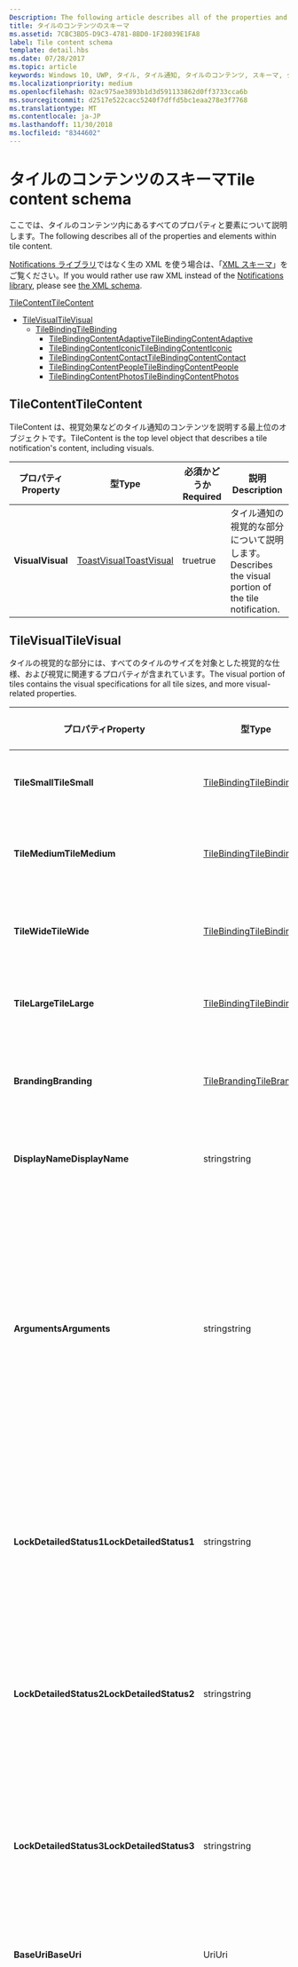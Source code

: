 ```yaml
---
Description: The following article describes all of the properties and elements within tile content.
title: タイルのコンテンツのスキーマ
ms.assetid: 7CBC3BD5-D9C3-4781-8BD0-1F28039E1FA8
label: Tile content schema
template: detail.hbs
ms.date: 07/28/2017
ms.topic: article
keywords: Windows 10, UWP, タイル, タイル通知, タイルのコンテンツ, スキーマ, タイルのペイロード
ms.localizationpriority: medium
ms.openlocfilehash: 02ac975ae3893b1d3d591133862d0ff3733cca6b
ms.sourcegitcommit: d2517e522cacc5240f7dffd5bc1eaa278e3f7768
ms.translationtype: MT
ms.contentlocale: ja-JP
ms.lasthandoff: 11/30/2018
ms.locfileid: "8344602"
---
```

# <a name="tile-content-schema"></a><span data-ttu-id="1b57e-103">タイルのコンテンツのスキーマ</span><span class="sxs-lookup"><span data-stu-id="1b57e-103">Tile content schema</span></span>

 

<span data-ttu-id="1b57e-104">ここでは、タイルのコンテンツ内にあるすべてのプロパティと要素について説明します。</span><span class="sxs-lookup"><span data-stu-id="1b57e-104">The following describes all of the properties and elements within tile content.</span></span>

<span data-ttu-id="1b57e-105">[Notifications ライブラリ](https://www.nuget.org/packages/Microsoft.Toolkit.Uwp.Notifications/)ではなく生の XML を使う場合は、「[XML スキーマ](../tiles-and-notifications/adaptive-tiles-schema.md)」をご覧ください。</span><span class="sxs-lookup"><span data-stu-id="1b57e-105">If you would rather use raw XML instead of the [Notifications library](https://www.nuget.org/packages/Microsoft.Toolkit.Uwp.Notifications/), please see [the XML schema](../tiles-and-notifications/adaptive-tiles-schema.md).</span></span>

[<span data-ttu-id="1b57e-106">TileContent</span><span class="sxs-lookup"><span data-stu-id="1b57e-106">TileContent</span></span>](#tilecontent)
* [<span data-ttu-id="1b57e-107">TileVisual</span><span class="sxs-lookup"><span data-stu-id="1b57e-107">TileVisual</span></span>](#tilevisual)
  * [<span data-ttu-id="1b57e-108">TileBinding</span><span class="sxs-lookup"><span data-stu-id="1b57e-108">TileBinding</span></span>](#tilebinding)
    * [<span data-ttu-id="1b57e-109">TileBindingContentAdaptive</span><span class="sxs-lookup"><span data-stu-id="1b57e-109">TileBindingContentAdaptive</span></span>](#TileBindingContentAdaptive)
    * [<span data-ttu-id="1b57e-110">TileBindingContentIconic</span><span class="sxs-lookup"><span data-stu-id="1b57e-110">TileBindingContentIconic</span></span>](#TileBindingContentIconic)
    * [<span data-ttu-id="1b57e-111">TileBindingContentContact</span><span class="sxs-lookup"><span data-stu-id="1b57e-111">TileBindingContentContact</span></span>](#TileBindingContentContact)
    * [<span data-ttu-id="1b57e-112">TileBindingContentPeople</span><span class="sxs-lookup"><span data-stu-id="1b57e-112">TileBindingContentPeople</span></span>](#TileBindingContentPeople)
    * [<span data-ttu-id="1b57e-113">TileBindingContentPhotos</span><span class="sxs-lookup"><span data-stu-id="1b57e-113">TileBindingContentPhotos</span></span>](#TileBindingContentPhotos)


## <a name="tilecontent"></a><span data-ttu-id="1b57e-114">TileContent</span><span class="sxs-lookup"><span data-stu-id="1b57e-114">TileContent</span></span>
<span data-ttu-id="1b57e-115">TileContent は、視覚効果などのタイル通知のコンテンツを説明する最上位のオブジェクトです。</span><span class="sxs-lookup"><span data-stu-id="1b57e-115">TileContent is the top level object that describes a tile notification's content, including visuals.</span></span>

| <span data-ttu-id="1b57e-116">プロパティ</span><span class="sxs-lookup"><span data-stu-id="1b57e-116">Property</span></span> | <span data-ttu-id="1b57e-117">型</span><span class="sxs-lookup"><span data-stu-id="1b57e-117">Type</span></span> | <span data-ttu-id="1b57e-118">必須かどうか</span><span class="sxs-lookup"><span data-stu-id="1b57e-118">Required</span></span> | <span data-ttu-id="1b57e-119">説明</span><span class="sxs-lookup"><span data-stu-id="1b57e-119">Description</span></span> |
|---|---|---|---|
| **<span data-ttu-id="1b57e-120">Visual</span><span class="sxs-lookup"><span data-stu-id="1b57e-120">Visual</span></span>** | [<span data-ttu-id="1b57e-121">ToastVisual</span><span class="sxs-lookup"><span data-stu-id="1b57e-121">ToastVisual</span></span>](#tilevisual) | <span data-ttu-id="1b57e-122">true</span><span class="sxs-lookup"><span data-stu-id="1b57e-122">true</span></span> | <span data-ttu-id="1b57e-123">タイル通知の視覚的な部分について説明します。</span><span class="sxs-lookup"><span data-stu-id="1b57e-123">Describes the visual portion of the tile notification.</span></span> |


## <a name="tilevisual"></a><span data-ttu-id="1b57e-124">TileVisual</span><span class="sxs-lookup"><span data-stu-id="1b57e-124">TileVisual</span></span>
<span data-ttu-id="1b57e-125">タイルの視覚的な部分には、すべてのタイルのサイズを対象とした視覚的な仕様、および視覚に関連するプロパティが含まれています。</span><span class="sxs-lookup"><span data-stu-id="1b57e-125">The visual portion of tiles contains the visual specifications for all tile sizes, and more visual-related properties.</span></span>

| <span data-ttu-id="1b57e-126">プロパティ</span><span class="sxs-lookup"><span data-stu-id="1b57e-126">Property</span></span> | <span data-ttu-id="1b57e-127">型</span><span class="sxs-lookup"><span data-stu-id="1b57e-127">Type</span></span> | <span data-ttu-id="1b57e-128">必須かどうか</span><span class="sxs-lookup"><span data-stu-id="1b57e-128">Required</span></span> | <span data-ttu-id="1b57e-129">説明</span><span class="sxs-lookup"><span data-stu-id="1b57e-129">Description</span></span> |
|---|---|---|---|
| **<span data-ttu-id="1b57e-130">TileSmall</span><span class="sxs-lookup"><span data-stu-id="1b57e-130">TileSmall</span></span>** | [<span data-ttu-id="1b57e-131">TileBinding</span><span class="sxs-lookup"><span data-stu-id="1b57e-131">TileBinding</span></span>](#tilebinding) | <span data-ttu-id="1b57e-132">false</span><span class="sxs-lookup"><span data-stu-id="1b57e-132">false</span></span> | <span data-ttu-id="1b57e-133">小さいタイルのサイズに対応したコンテンツを指定するための、小さいバインディングが提供されます (オプション)。</span><span class="sxs-lookup"><span data-stu-id="1b57e-133">Provide an optional small binding to specify content for the small tile size.</span></span> |
| **<span data-ttu-id="1b57e-134">TileMedium</span><span class="sxs-lookup"><span data-stu-id="1b57e-134">TileMedium</span></span>** | [<span data-ttu-id="1b57e-135">TileBinding</span><span class="sxs-lookup"><span data-stu-id="1b57e-135">TileBinding</span></span>](#tilebinding) | <span data-ttu-id="1b57e-136">false</span><span class="sxs-lookup"><span data-stu-id="1b57e-136">false</span></span> | <span data-ttu-id="1b57e-137">中型のタイルのサイズに対応したコンテンツを指定するための、中型のバインディングが提供されます (オプション)。</span><span class="sxs-lookup"><span data-stu-id="1b57e-137">Provide an optional medium binding to specify content for the medium tile size.</span></span> |
| **<span data-ttu-id="1b57e-138">TileWide</span><span class="sxs-lookup"><span data-stu-id="1b57e-138">TileWide</span></span>** | [<span data-ttu-id="1b57e-139">TileBinding</span><span class="sxs-lookup"><span data-stu-id="1b57e-139">TileBinding</span></span>](#tilebinding) | <span data-ttu-id="1b57e-140">false</span><span class="sxs-lookup"><span data-stu-id="1b57e-140">false</span></span> | <span data-ttu-id="1b57e-141">ワイドなタイルのサイズに対応したコンテンツを指定するための、ワイド サイズのバインディングが提供されます (オプション)。</span><span class="sxs-lookup"><span data-stu-id="1b57e-141">Provide an optional wide binding to specify content for the wide tile size.</span></span> |
| **<span data-ttu-id="1b57e-142">TileLarge</span><span class="sxs-lookup"><span data-stu-id="1b57e-142">TileLarge</span></span>** | [<span data-ttu-id="1b57e-143">TileBinding</span><span class="sxs-lookup"><span data-stu-id="1b57e-143">TileBinding</span></span>](#tilebinding) | <span data-ttu-id="1b57e-144">false</span><span class="sxs-lookup"><span data-stu-id="1b57e-144">false</span></span> | <span data-ttu-id="1b57e-145">大きいタイルのサイズに対応したコンテンツを指定するための、大きいバインディングが提供されます (オプション)。</span><span class="sxs-lookup"><span data-stu-id="1b57e-145">Provide an optional large binding to specify content for the large tile size.</span></span> |
| **<span data-ttu-id="1b57e-146">Branding</span><span class="sxs-lookup"><span data-stu-id="1b57e-146">Branding</span></span>** | [<span data-ttu-id="1b57e-147">TileBranding</span><span class="sxs-lookup"><span data-stu-id="1b57e-147">TileBranding</span></span>](#tilebranding) | <span data-ttu-id="1b57e-148">false</span><span class="sxs-lookup"><span data-stu-id="1b57e-148">false</span></span> | <span data-ttu-id="1b57e-149">アプリのブランドを表示するためにタイルで使用されるフォームです。</span><span class="sxs-lookup"><span data-stu-id="1b57e-149">The form that the tile should use to display the app's brand.</span></span> <span data-ttu-id="1b57e-150">既定では、既定のタイルからブランド化を継承します。</span><span class="sxs-lookup"><span data-stu-id="1b57e-150">By default, inherits branding from the default tile.</span></span> |
| **<span data-ttu-id="1b57e-151">DisplayName</span><span class="sxs-lookup"><span data-stu-id="1b57e-151">DisplayName</span></span>** | <span data-ttu-id="1b57e-152">string</span><span class="sxs-lookup"><span data-stu-id="1b57e-152">string</span></span> | <span data-ttu-id="1b57e-153">false</span><span class="sxs-lookup"><span data-stu-id="1b57e-153">false</span></span> | <span data-ttu-id="1b57e-154">この通知が表示されているときにタイルの表示名を上書きする文字列です (オプション)。</span><span class="sxs-lookup"><span data-stu-id="1b57e-154">An optional string to override the tile's display name while showing this notification.</span></span> |
| **<span data-ttu-id="1b57e-155">Arguments</span><span class="sxs-lookup"><span data-stu-id="1b57e-155">Arguments</span></span>** | <span data-ttu-id="1b57e-156">string</span><span class="sxs-lookup"><span data-stu-id="1b57e-156">string</span></span> | <span data-ttu-id="1b57e-157">false</span><span class="sxs-lookup"><span data-stu-id="1b57e-157">false</span></span> | <span data-ttu-id="1b57e-158">Anniversary Update の新機能: アプリで定義されたデータです。ユーザーがライブ タイルからアプリを起動したときに、LaunchActivatedEventArgs の TileActivatedInfo プロパティを使用してアプリに戻されます。</span><span class="sxs-lookup"><span data-stu-id="1b57e-158">New in Anniversary Update: App-defined data that is passed back to your app via the TileActivatedInfo property on LaunchActivatedEventArgs when the user launches your app from the Live Tile.</span></span> <span data-ttu-id="1b57e-159">これにより、ユーザーがライブ タイルをタップしたときに表示されたタイル通知がどれであるかがわかります。</span><span class="sxs-lookup"><span data-stu-id="1b57e-159">This allows you to know which tile notifications your user saw when they tapped your Live Tile.</span></span> <span data-ttu-id="1b57e-160">Anniversary Update が適用されていないデバイスでは、このプロパティは無視されるだけです。</span><span class="sxs-lookup"><span data-stu-id="1b57e-160">On devices without the Anniversary Update, this will simply be ignored.</span></span> |
| **<span data-ttu-id="1b57e-161">LockDetailedStatus1</span><span class="sxs-lookup"><span data-stu-id="1b57e-161">LockDetailedStatus1</span></span>** | <span data-ttu-id="1b57e-162">string</span><span class="sxs-lookup"><span data-stu-id="1b57e-162">string</span></span> | <span data-ttu-id="1b57e-163">false</span><span class="sxs-lookup"><span data-stu-id="1b57e-163">false</span></span> | <span data-ttu-id="1b57e-164">これを指定する場合は、TileWide バインディングも指定する必要があります。</span><span class="sxs-lookup"><span data-stu-id="1b57e-164">If you specify this, you must also provide a TileWide binding.</span></span> <span data-ttu-id="1b57e-165">このプロパティは、ユーザーがタイルを状態の詳細を表示するアプリとして選択した場合に、ロック画面に表示されるテキストの最初の行に該当します。</span><span class="sxs-lookup"><span data-stu-id="1b57e-165">This is the first line of text that will be displayed on the lock screen if the user has selected your tile as their detailed status app.</span></span> |
| **<span data-ttu-id="1b57e-166">LockDetailedStatus2</span><span class="sxs-lookup"><span data-stu-id="1b57e-166">LockDetailedStatus2</span></span>** | <span data-ttu-id="1b57e-167">string</span><span class="sxs-lookup"><span data-stu-id="1b57e-167">string</span></span> | <span data-ttu-id="1b57e-168">false</span><span class="sxs-lookup"><span data-stu-id="1b57e-168">false</span></span> | <span data-ttu-id="1b57e-169">これを指定する場合は、TileWide バインディングも指定する必要があります。</span><span class="sxs-lookup"><span data-stu-id="1b57e-169">If you specify this, you must also provide a TileWide binding.</span></span> <span data-ttu-id="1b57e-170">このプロパティは、ユーザーがタイルを状態の詳細を表示するアプリとして選択した場合に、ロック画面に表示されるテキストの 2 行目に該当します。</span><span class="sxs-lookup"><span data-stu-id="1b57e-170">This is the second line of text that will be displayed on the lock screen if the user has selected your tile as their detailed status app.</span></span> |
| **<span data-ttu-id="1b57e-171">LockDetailedStatus3</span><span class="sxs-lookup"><span data-stu-id="1b57e-171">LockDetailedStatus3</span></span>** | <span data-ttu-id="1b57e-172">string</span><span class="sxs-lookup"><span data-stu-id="1b57e-172">string</span></span> | <span data-ttu-id="1b57e-173">false</span><span class="sxs-lookup"><span data-stu-id="1b57e-173">false</span></span> | <span data-ttu-id="1b57e-174">これを指定する場合は、TileWide バインディングも指定する必要があります。</span><span class="sxs-lookup"><span data-stu-id="1b57e-174">If you specify this, you must also provide a TileWide binding.</span></span> <span data-ttu-id="1b57e-175">このプロパティは、ユーザーがタイルを状態の詳細を表示するアプリとして選択した場合に、ロック画面に表示されるテキストの 3 行目に該当します。</span><span class="sxs-lookup"><span data-stu-id="1b57e-175">This is the third line of text that will be displayed on the lock screen if the user has selected your tile as their detailed status app.</span></span> |
| **<span data-ttu-id="1b57e-176">BaseUri</span><span class="sxs-lookup"><span data-stu-id="1b57e-176">BaseUri</span></span>** | <span data-ttu-id="1b57e-177">Uri</span><span class="sxs-lookup"><span data-stu-id="1b57e-177">Uri</span></span> | <span data-ttu-id="1b57e-178">false</span><span class="sxs-lookup"><span data-stu-id="1b57e-178">false</span></span> | <span data-ttu-id="1b57e-179">画像ソースの属性において相対 URL と組み合わされる、既定のベース URL です。</span><span class="sxs-lookup"><span data-stu-id="1b57e-179">A default base URL that is combined with relative URLs in image source attributes.</span></span> |
| **<span data-ttu-id="1b57e-180">AddImageQuery</span><span class="sxs-lookup"><span data-stu-id="1b57e-180">AddImageQuery</span></span>** | <span data-ttu-id="1b57e-181">bool?</span><span class="sxs-lookup"><span data-stu-id="1b57e-181">bool?</span></span> | <span data-ttu-id="1b57e-182">false</span><span class="sxs-lookup"><span data-stu-id="1b57e-182">false</span></span> | <span data-ttu-id="1b57e-183">true に設定すると、トースト通知で指定された画像 URL に Windows がクエリ文字列を追加できるようになります。</span><span class="sxs-lookup"><span data-stu-id="1b57e-183">Set to "true" to allow Windows to append a query string to the image URL supplied in the toast notification.</span></span> <span data-ttu-id="1b57e-184">この属性は、サーバーが画像をホストしていてクエリ文字列を処理できる場合に使用します。サーバーがこのために、クエリ文字列に基づいて画像の変化形を取得しているか、またはクエリ文字列を無視して使わずに指定の画像を返しているかどうかは問いません。</span><span class="sxs-lookup"><span data-stu-id="1b57e-184">Use this attribute if your server hosts images and can handle query strings, either by retrieving an image variant based on the query strings or by ignoring the query string and returning the image as specified without the query string.</span></span> <span data-ttu-id="1b57e-185">このクエリ文字列は、スケール、コントラスト設定、および言語を指定するものです。たとえば、通知で指定されている値 "www.website.com/images/hello.png" は "www.website.com/images/hello.png?ms-scale=100&ms-contrast=standard&ms-lang=en-us" になります。</span><span class="sxs-lookup"><span data-stu-id="1b57e-185">This query string specifies scale, contrast setting, and language; for instance, a value of "www.website.com/images/hello.png" given in the notification becomes "www.website.com/images/hello.png?ms-scale=100&ms-contrast=standard&ms-lang=en-us"</span></span> |
| **<span data-ttu-id="1b57e-186">Language</span><span class="sxs-lookup"><span data-stu-id="1b57e-186">Language</span></span>**| <span data-ttu-id="1b57e-187">string</span><span class="sxs-lookup"><span data-stu-id="1b57e-187">string</span></span> | <span data-ttu-id="1b57e-188">false</span><span class="sxs-lookup"><span data-stu-id="1b57e-188">false</span></span> | <span data-ttu-id="1b57e-189">ローカライズされたリソースを使用する際の視覚的なペイロードの対象ロケールです。"en-US" や "fr-FR" のように BCP-47 言語タグとして指定されます。</span><span class="sxs-lookup"><span data-stu-id="1b57e-189">The target locale of the visual payload when using localized resources, specified as BCP-47 language tags such as "en-US" or "fr-FR".</span></span> <span data-ttu-id="1b57e-190">このロケールは、バインディングかテキストで指定されるあらゆるロケールによって上書きされます。</span><span class="sxs-lookup"><span data-stu-id="1b57e-190">This locale is overridden by any locale specified in binding or text.</span></span> <span data-ttu-id="1b57e-191">未指定の場合は、システム ロケールが代わりに使用されます。</span><span class="sxs-lookup"><span data-stu-id="1b57e-191">If not provided, the system locale will be used instead.</span></span> |


## <a name="tilebinding"></a><span data-ttu-id="1b57e-192">TileBinding</span><span class="sxs-lookup"><span data-stu-id="1b57e-192">TileBinding</span></span>
<span data-ttu-id="1b57e-193">バインディング オブジェクトには、特定のタイルのサイズに対応した視覚的なコンテンツが含まれています。</span><span class="sxs-lookup"><span data-stu-id="1b57e-193">The binding object contains the visual content for a specific tile size.</span></span>

| <span data-ttu-id="1b57e-194">プロパティ</span><span class="sxs-lookup"><span data-stu-id="1b57e-194">Property</span></span> | <span data-ttu-id="1b57e-195">型</span><span class="sxs-lookup"><span data-stu-id="1b57e-195">Type</span></span> | <span data-ttu-id="1b57e-196">必須かどうか</span><span class="sxs-lookup"><span data-stu-id="1b57e-196">Required</span></span> | <span data-ttu-id="1b57e-197">説明</span><span class="sxs-lookup"><span data-stu-id="1b57e-197">Description</span></span> |
|---|---|---|---|
| **<span data-ttu-id="1b57e-198">Content</span><span class="sxs-lookup"><span data-stu-id="1b57e-198">Content</span></span>** | [<span data-ttu-id="1b57e-199">ITileBindingContent</span><span class="sxs-lookup"><span data-stu-id="1b57e-199">ITileBindingContent</span></span>](#itilebindingcontent) | <span data-ttu-id="1b57e-200">false</span><span class="sxs-lookup"><span data-stu-id="1b57e-200">false</span></span> | <span data-ttu-id="1b57e-201">タイルに表示される視覚的なコンテンツです。</span><span class="sxs-lookup"><span data-stu-id="1b57e-201">The visual content to display on the tile.</span></span> <span data-ttu-id="1b57e-202">[TileBindingContentAdaptive](#tilebindingcontentadaptive)、[TileBindingContentIconic](#TileBindingContentIconic)、[TileBindingContentContact](#TileBindingContentContact)、[TileBindingContentPeople](#TileBindingContentPeople)、または [TileBindingContentPhotos](#TileBindingContentPhotos) のいずれかです。</span><span class="sxs-lookup"><span data-stu-id="1b57e-202">One of [TileBindingContentAdaptive](#tilebindingcontentadaptive), [TileBindingContentIconic](#TileBindingContentIconic), [TileBindingContentContact](#TileBindingContentContact), [TileBindingContentPeople](#TileBindingContentPeople), or [TileBindingContentPhotos](#TileBindingContentPhotos).</span></span> |
| **<span data-ttu-id="1b57e-203">Branding</span><span class="sxs-lookup"><span data-stu-id="1b57e-203">Branding</span></span>** | [<span data-ttu-id="1b57e-204">TileBranding</span><span class="sxs-lookup"><span data-stu-id="1b57e-204">TileBranding</span></span>](#tilebranding) | <span data-ttu-id="1b57e-205">false</span><span class="sxs-lookup"><span data-stu-id="1b57e-205">false</span></span> | <span data-ttu-id="1b57e-206">アプリのブランドを表示するためにタイルで使用されるフォームです。</span><span class="sxs-lookup"><span data-stu-id="1b57e-206">The form that the tile should use to display the app's brand.</span></span> <span data-ttu-id="1b57e-207">既定では、既定のタイルからブランド化を継承します。</span><span class="sxs-lookup"><span data-stu-id="1b57e-207">By default, inherits branding from the default tile.</span></span> |
| **<span data-ttu-id="1b57e-208">DisplayName</span><span class="sxs-lookup"><span data-stu-id="1b57e-208">DisplayName</span></span>** | <span data-ttu-id="1b57e-209">string</span><span class="sxs-lookup"><span data-stu-id="1b57e-209">string</span></span> | <span data-ttu-id="1b57e-210">false</span><span class="sxs-lookup"><span data-stu-id="1b57e-210">false</span></span> | <span data-ttu-id="1b57e-211">このタイルのサイズに対応したタイルの表示名を上書きする文字列です (オプション)。</span><span class="sxs-lookup"><span data-stu-id="1b57e-211">An optional string to override the tile's display name for this tile size.</span></span> |
| **<span data-ttu-id="1b57e-212">Arguments</span><span class="sxs-lookup"><span data-stu-id="1b57e-212">Arguments</span></span>** | <span data-ttu-id="1b57e-213">string</span><span class="sxs-lookup"><span data-stu-id="1b57e-213">string</span></span> | <span data-ttu-id="1b57e-214">false</span><span class="sxs-lookup"><span data-stu-id="1b57e-214">false</span></span> | <span data-ttu-id="1b57e-215">Anniversary Update の新機能: アプリで定義されたデータです。ユーザーがライブ タイルからアプリを起動したときに、LaunchActivatedEventArgs の TileActivatedInfo プロパティを使用してアプリに戻されます。</span><span class="sxs-lookup"><span data-stu-id="1b57e-215">New in Anniversary Update: App-defined data that is passed back to your app via the TileActivatedInfo property on LaunchActivatedEventArgs when the user launches your app from the Live Tile.</span></span> <span data-ttu-id="1b57e-216">これにより、ユーザーがライブ タイルをタップしたときに表示されたタイル通知がどれであるかがわかります。</span><span class="sxs-lookup"><span data-stu-id="1b57e-216">This allows you to know which tile notifications your user saw when they tapped your Live Tile.</span></span> <span data-ttu-id="1b57e-217">Anniversary Update が適用されていないデバイスでは、このプロパティは無視されるだけです。</span><span class="sxs-lookup"><span data-stu-id="1b57e-217">On devices without the Anniversary Update, this will simply be ignored.</span></span> |
| **<span data-ttu-id="1b57e-218">BaseUri</span><span class="sxs-lookup"><span data-stu-id="1b57e-218">BaseUri</span></span>** | <span data-ttu-id="1b57e-219">Uri</span><span class="sxs-lookup"><span data-stu-id="1b57e-219">Uri</span></span> | <span data-ttu-id="1b57e-220">false</span><span class="sxs-lookup"><span data-stu-id="1b57e-220">false</span></span> | <span data-ttu-id="1b57e-221">画像ソースの属性において相対 URL と組み合わされる、既定のベース URL です。</span><span class="sxs-lookup"><span data-stu-id="1b57e-221">A default base URL that is combined with relative URLs in image source attributes.</span></span> |
| **<span data-ttu-id="1b57e-222">AddImageQuery</span><span class="sxs-lookup"><span data-stu-id="1b57e-222">AddImageQuery</span></span>** | <span data-ttu-id="1b57e-223">bool?</span><span class="sxs-lookup"><span data-stu-id="1b57e-223">bool?</span></span> | <span data-ttu-id="1b57e-224">false</span><span class="sxs-lookup"><span data-stu-id="1b57e-224">false</span></span> | <span data-ttu-id="1b57e-225">true に設定すると、トースト通知で指定された画像 URL に Windows がクエリ文字列を追加できるようになります。</span><span class="sxs-lookup"><span data-stu-id="1b57e-225">Set to "true" to allow Windows to append a query string to the image URL supplied in the toast notification.</span></span> <span data-ttu-id="1b57e-226">この属性は、サーバーが画像をホストしていてクエリ文字列を処理できる場合に使用します。サーバーがこのために、クエリ文字列に基づいて画像の変化形を取得しているか、またはクエリ文字列を無視して使わずに指定の画像を返しているかどうかは問いません。</span><span class="sxs-lookup"><span data-stu-id="1b57e-226">Use this attribute if your server hosts images and can handle query strings, either by retrieving an image variant based on the query strings or by ignoring the query string and returning the image as specified without the query string.</span></span> <span data-ttu-id="1b57e-227">このクエリ文字列は、スケール、コントラスト設定、および言語を指定するものです。たとえば、通知で指定されている値 "www.website.com/images/hello.png" は "www.website.com/images/hello.png?ms-scale=100&ms-contrast=standard&ms-lang=en-us" になります。</span><span class="sxs-lookup"><span data-stu-id="1b57e-227">This query string specifies scale, contrast setting, and language; for instance, a value of "www.website.com/images/hello.png" given in the notification becomes "www.website.com/images/hello.png?ms-scale=100&ms-contrast=standard&ms-lang=en-us"</span></span> |
| **<span data-ttu-id="1b57e-228">Language</span><span class="sxs-lookup"><span data-stu-id="1b57e-228">Language</span></span>**| <span data-ttu-id="1b57e-229">string</span><span class="sxs-lookup"><span data-stu-id="1b57e-229">string</span></span> | <span data-ttu-id="1b57e-230">false</span><span class="sxs-lookup"><span data-stu-id="1b57e-230">false</span></span> | <span data-ttu-id="1b57e-231">ローカライズされたリソースを使用する際の視覚的なペイロードの対象ロケールです。"en-US" や "fr-FR" のように BCP-47 言語タグとして指定されます。</span><span class="sxs-lookup"><span data-stu-id="1b57e-231">The target locale of the visual payload when using localized resources, specified as BCP-47 language tags such as "en-US" or "fr-FR".</span></span> <span data-ttu-id="1b57e-232">このロケールは、バインディングかテキストで指定されるあらゆるロケールによって上書きされます。</span><span class="sxs-lookup"><span data-stu-id="1b57e-232">This locale is overridden by any locale specified in binding or text.</span></span> <span data-ttu-id="1b57e-233">未指定の場合は、システム ロケールが代わりに使用されます。</span><span class="sxs-lookup"><span data-stu-id="1b57e-233">If not provided, the system locale will be used instead.</span></span> |


## <a name="itilebindingcontent"></a><span data-ttu-id="1b57e-234">ITileBindingContent</span><span class="sxs-lookup"><span data-stu-id="1b57e-234">ITileBindingContent</span></span>
<span data-ttu-id="1b57e-235">タイルのバインディング コンテンツのマーカー インターフェイスです。</span><span class="sxs-lookup"><span data-stu-id="1b57e-235">Marker interface for tile binding content.</span></span> <span data-ttu-id="1b57e-236">これらを使用することで、タイルをどのように表示するかを選択できます。アダプティブ、または特別なテンプレートのいずれかを選択できます。</span><span class="sxs-lookup"><span data-stu-id="1b57e-236">These let you choose what you want to specify your tile visuals in - Adaptive, or one of the special templates.</span></span>

| <span data-ttu-id="1b57e-237">実装</span><span class="sxs-lookup"><span data-stu-id="1b57e-237">Implementations</span></span> |
| --- |
| [<span data-ttu-id="1b57e-238">TileBindingContentAdaptive</span><span class="sxs-lookup"><span data-stu-id="1b57e-238">TileBindingContentAdaptive</span></span>](#TileBindingContentAdaptive) |
| [<span data-ttu-id="1b57e-239">TileBindingContentIconic</span><span class="sxs-lookup"><span data-stu-id="1b57e-239">TileBindingContentIconic</span></span>](#TileBindingContentIconic) |
| [<span data-ttu-id="1b57e-240">TileBindingContentContact</span><span class="sxs-lookup"><span data-stu-id="1b57e-240">TileBindingContentContact</span></span>](#TileBindingContentContact) |
| [<span data-ttu-id="1b57e-241">TileBindingContentPeople</span><span class="sxs-lookup"><span data-stu-id="1b57e-241">TileBindingContentPeople</span></span>](#TileBindingContentPeople) |
| [<span data-ttu-id="1b57e-242">TileBindingContentPhotos</span><span class="sxs-lookup"><span data-stu-id="1b57e-242">TileBindingContentPhotos</span></span>](#TileBindingContentPhotos) |


## <a name="tilebindingcontentadaptive"></a><span data-ttu-id="1b57e-243">TileBindingContentAdaptive</span><span class="sxs-lookup"><span data-stu-id="1b57e-243">TileBindingContentAdaptive</span></span>
<span data-ttu-id="1b57e-244">すべてのサイズでサポートされます。</span><span class="sxs-lookup"><span data-stu-id="1b57e-244">Supported on all sizes.</span></span> <span data-ttu-id="1b57e-245">タイルのコンテンツを指定する場合に推奨される方法です。</span><span class="sxs-lookup"><span data-stu-id="1b57e-245">This is the recommended way of specifying your tile content.</span></span> <span data-ttu-id="1b57e-246">アダプティブ タイル テンプレートは Windows 10 の新機能で、アダプティブなプロパティを利用してさまざまなカスタム タイルを作成できます。</span><span class="sxs-lookup"><span data-stu-id="1b57e-246">Adaptive Tile templates new in Windows 10, and you can create a wide variety of custom tiles through adaptive.</span></span>

| <span data-ttu-id="1b57e-247">プロパティ</span><span class="sxs-lookup"><span data-stu-id="1b57e-247">Property</span></span> | <span data-ttu-id="1b57e-248">型</span><span class="sxs-lookup"><span data-stu-id="1b57e-248">Type</span></span> | <span data-ttu-id="1b57e-249">必須かどうか</span><span class="sxs-lookup"><span data-stu-id="1b57e-249">Required</span></span> | <span data-ttu-id="1b57e-250">説明</span><span class="sxs-lookup"><span data-stu-id="1b57e-250">Description</span></span> |
|---|---|---|---|
| **<span data-ttu-id="1b57e-251">Children</span><span class="sxs-lookup"><span data-stu-id="1b57e-251">Children</span></span>** | <span data-ttu-id="1b57e-252">IList<[ITileBindingContentAdaptiveChild](#ITileBindingContentAdaptiveChild)></span><span class="sxs-lookup"><span data-stu-id="1b57e-252">IList<[ITileBindingContentAdaptiveChild](#ITileBindingContentAdaptiveChild)></span></span> | <span data-ttu-id="1b57e-253">false</span><span class="sxs-lookup"><span data-stu-id="1b57e-253">false</span></span> | <span data-ttu-id="1b57e-254">インラインの視覚要素です。</span><span class="sxs-lookup"><span data-stu-id="1b57e-254">The inline visual elements.</span></span> <span data-ttu-id="1b57e-255">[AdaptiveText](#adaptivetext)、[AdaptiveImage](#adaptiveimage)、および [AdaptiveGroup](#adaptivegroup) の各オブジェクトを追加することができます。</span><span class="sxs-lookup"><span data-stu-id="1b57e-255">[AdaptiveText](#adaptivetext), [AdaptiveImage](#adaptiveimage), and [AdaptiveGroup](#adaptivegroup) objects can be added.</span></span> <span data-ttu-id="1b57e-256">子は、垂直方向の StackPanel 形式で表示されます。</span><span class="sxs-lookup"><span data-stu-id="1b57e-256">The children are displayed in a vertical StackPanel fashion.</span></span> |
| **<span data-ttu-id="1b57e-257">BackgroundImage</span><span class="sxs-lookup"><span data-stu-id="1b57e-257">BackgroundImage</span></span>** | [<span data-ttu-id="1b57e-258">TileBackgroundImage</span><span class="sxs-lookup"><span data-stu-id="1b57e-258">TileBackgroundImage</span></span>](#tilebackgroundimage) | <span data-ttu-id="1b57e-259">false</span><span class="sxs-lookup"><span data-stu-id="1b57e-259">false</span></span> | <span data-ttu-id="1b57e-260">すべてのタイルのコンテンツの後ろに表示される背景画像です (オプション)。フルブリードで表示されます。</span><span class="sxs-lookup"><span data-stu-id="1b57e-260">An optional background image that gets displayed behind all the Tile content, full bleed.</span></span> |
| **<span data-ttu-id="1b57e-261">PeekImage</span><span class="sxs-lookup"><span data-stu-id="1b57e-261">PeekImage</span></span>** | [<span data-ttu-id="1b57e-262">TilePeekImage</span><span class="sxs-lookup"><span data-stu-id="1b57e-262">TilePeekImage</span></span>](#tilepeekimage) | <span data-ttu-id="1b57e-263">false</span><span class="sxs-lookup"><span data-stu-id="1b57e-263">false</span></span> | <span data-ttu-id="1b57e-264">タイルでアニメーション化されるプレビュー画像です (オプション)。</span><span class="sxs-lookup"><span data-stu-id="1b57e-264">An optional peek image that animates in from the top of the Tile.</span></span> |
| **<span data-ttu-id="1b57e-265">TextStacking</span><span class="sxs-lookup"><span data-stu-id="1b57e-265">TextStacking</span></span>** | [<span data-ttu-id="1b57e-266">TileTextStacking</span><span class="sxs-lookup"><span data-stu-id="1b57e-266">TileTextStacking</span></span>](#tiletextstacking) | <span data-ttu-id="1b57e-267">false</span><span class="sxs-lookup"><span data-stu-id="1b57e-267">false</span></span> | <span data-ttu-id="1b57e-268">子のコンテンツ全体を対象としたテキストの積み重ね (縦方向の配置) を制御します。</span><span class="sxs-lookup"><span data-stu-id="1b57e-268">Controls the text stacking (vertical alignment) of the children content as a whole.</span></span> |


## <a name="adaptivetext"></a><span data-ttu-id="1b57e-269">AdaptiveText</span><span class="sxs-lookup"><span data-stu-id="1b57e-269">AdaptiveText</span></span>
<span data-ttu-id="1b57e-270">アダプティブなテキスト要素です。</span><span class="sxs-lookup"><span data-stu-id="1b57e-270">An adaptive text element.</span></span>

| <span data-ttu-id="1b57e-271">プロパティ</span><span class="sxs-lookup"><span data-stu-id="1b57e-271">Property</span></span> | <span data-ttu-id="1b57e-272">型</span><span class="sxs-lookup"><span data-stu-id="1b57e-272">Type</span></span> | <span data-ttu-id="1b57e-273">必須かどうか</span><span class="sxs-lookup"><span data-stu-id="1b57e-273">Required</span></span> |<span data-ttu-id="1b57e-274">説明</span><span class="sxs-lookup"><span data-stu-id="1b57e-274">Description</span></span> |
|---|---|---|---|
| **<span data-ttu-id="1b57e-275">Text</span><span class="sxs-lookup"><span data-stu-id="1b57e-275">Text</span></span>** | <span data-ttu-id="1b57e-276">string</span><span class="sxs-lookup"><span data-stu-id="1b57e-276">string</span></span> | <span data-ttu-id="1b57e-277">false</span><span class="sxs-lookup"><span data-stu-id="1b57e-277">false</span></span> | <span data-ttu-id="1b57e-278">表示するテキストです。</span><span class="sxs-lookup"><span data-stu-id="1b57e-278">The text to display.</span></span> |
| **<span data-ttu-id="1b57e-279">HintStyle</span><span class="sxs-lookup"><span data-stu-id="1b57e-279">HintStyle</span></span>** | [<span data-ttu-id="1b57e-280">AdaptiveTextStyle</span><span class="sxs-lookup"><span data-stu-id="1b57e-280">AdaptiveTextStyle</span></span>](#adaptivetextstyle) | <span data-ttu-id="1b57e-281">false</span><span class="sxs-lookup"><span data-stu-id="1b57e-281">false</span></span> | <span data-ttu-id="1b57e-282">このスタイルは、テキストのフォント サイズ、太さ、および不透明度を制御します。</span><span class="sxs-lookup"><span data-stu-id="1b57e-282">The style controls the text's font size, weight, and opacity.</span></span> |
| **<span data-ttu-id="1b57e-283">HintWrap</span><span class="sxs-lookup"><span data-stu-id="1b57e-283">HintWrap</span></span>** | <span data-ttu-id="1b57e-284">bool?</span><span class="sxs-lookup"><span data-stu-id="1b57e-284">bool?</span></span> | <span data-ttu-id="1b57e-285">false</span><span class="sxs-lookup"><span data-stu-id="1b57e-285">false</span></span> | <span data-ttu-id="1b57e-286">true に設定すると、テキストの折り返しが有効になります。</span><span class="sxs-lookup"><span data-stu-id="1b57e-286">Set this to true to enable text wrapping.</span></span> <span data-ttu-id="1b57e-287">既定は false です。</span><span class="sxs-lookup"><span data-stu-id="1b57e-287">Default to false.</span></span> |
| **<span data-ttu-id="1b57e-288">HintMaxLines</span><span class="sxs-lookup"><span data-stu-id="1b57e-288">HintMaxLines</span></span>** | <span data-ttu-id="1b57e-289">int?</span><span class="sxs-lookup"><span data-stu-id="1b57e-289">int?</span></span> | <span data-ttu-id="1b57e-290">false</span><span class="sxs-lookup"><span data-stu-id="1b57e-290">false</span></span> | <span data-ttu-id="1b57e-291">表示が許可される、テキスト要素の最大行数です。</span><span class="sxs-lookup"><span data-stu-id="1b57e-291">The maximum number of lines the text element is allowed to display.</span></span> |
| **<span data-ttu-id="1b57e-292">HintMinLines</span><span class="sxs-lookup"><span data-stu-id="1b57e-292">HintMinLines</span></span>** | <span data-ttu-id="1b57e-293">int?</span><span class="sxs-lookup"><span data-stu-id="1b57e-293">int?</span></span> | <span data-ttu-id="1b57e-294">false</span><span class="sxs-lookup"><span data-stu-id="1b57e-294">false</span></span> | <span data-ttu-id="1b57e-295">表示する必要のある、テキスト要素の最小行数です。</span><span class="sxs-lookup"><span data-stu-id="1b57e-295">The minimum number of lines the text element must display.</span></span> |
| **<span data-ttu-id="1b57e-296">HintAlign</span><span class="sxs-lookup"><span data-stu-id="1b57e-296">HintAlign</span></span>** | [<span data-ttu-id="1b57e-297">AdaptiveTextAlign</span><span class="sxs-lookup"><span data-stu-id="1b57e-297">AdaptiveTextAlign</span></span>](#adaptivetextalign) | <span data-ttu-id="1b57e-298">false</span><span class="sxs-lookup"><span data-stu-id="1b57e-298">false</span></span> | <span data-ttu-id="1b57e-299">テキストの水平方向の配置です。</span><span class="sxs-lookup"><span data-stu-id="1b57e-299">The horizontal alignment of the text.</span></span> |
| **<span data-ttu-id="1b57e-300">Language</span><span class="sxs-lookup"><span data-stu-id="1b57e-300">Language</span></span>** | <span data-ttu-id="1b57e-301">string</span><span class="sxs-lookup"><span data-stu-id="1b57e-301">string</span></span> | <span data-ttu-id="1b57e-302">false</span><span class="sxs-lookup"><span data-stu-id="1b57e-302">false</span></span> | <span data-ttu-id="1b57e-303">XML ペイロードの対象ロケールです。"en-US" や "fr-FR" のように BCP-47 言語タグとして指定されます。</span><span class="sxs-lookup"><span data-stu-id="1b57e-303">The target locale of the XML payload, specified as a BCP-47 language tags such as "en-US" or "fr-FR".</span></span> <span data-ttu-id="1b57e-304">ここで指定されたロケールは、バインディングか視覚的な要素で指定されたその他のあらゆるロケールを上書きします。</span><span class="sxs-lookup"><span data-stu-id="1b57e-304">The locale specified here overrides any other specified locale, such as that in binding or visual.</span></span> <span data-ttu-id="1b57e-305">この値がリテラル文字列の場合、この属性の既定値はユーザーの UI 言語になります。</span><span class="sxs-lookup"><span data-stu-id="1b57e-305">If this value is a literal string, this attribute defaults to the user's UI language.</span></span> <span data-ttu-id="1b57e-306">この値が文字列リファレンスの場合、この属性の既定値は、文字列を解決する際に Windows ランタイムで選択されたロケールになります。</span><span class="sxs-lookup"><span data-stu-id="1b57e-306">If this value is a string reference, this attribute defaults to the locale chosen by Windows Runtime in resolving the string.</span></span> |


### <a name="adaptivetextstyle"></a><span data-ttu-id="1b57e-307">AdaptiveTextStyle</span><span class="sxs-lookup"><span data-stu-id="1b57e-307">AdaptiveTextStyle</span></span>
<span data-ttu-id="1b57e-308">テキスト スタイルは、フォント サイズ、太さ、および不透明度を制御します。</span><span class="sxs-lookup"><span data-stu-id="1b57e-308">Text style controls font size, weight, and opacity.</span></span> <span data-ttu-id="1b57e-309">"Subtle" の不透明度は 60% の不透明度になります。</span><span class="sxs-lookup"><span data-stu-id="1b57e-309">Subtle opacity is 60% opaque.</span></span>

| <span data-ttu-id="1b57e-310">値</span><span class="sxs-lookup"><span data-stu-id="1b57e-310">Value</span></span> | <span data-ttu-id="1b57e-311">意味</span><span class="sxs-lookup"><span data-stu-id="1b57e-311">Meaning</span></span> |
|---|---|
| **<span data-ttu-id="1b57e-312">Default</span><span class="sxs-lookup"><span data-stu-id="1b57e-312">Default</span></span>** | <span data-ttu-id="1b57e-313">既定値です。</span><span class="sxs-lookup"><span data-stu-id="1b57e-313">Default value.</span></span> <span data-ttu-id="1b57e-314">スタイルがレンダラーによって決定されます。</span><span class="sxs-lookup"><span data-stu-id="1b57e-314">Style is determined by the renderer.</span></span> |
| **<span data-ttu-id="1b57e-315">Caption</span><span class="sxs-lookup"><span data-stu-id="1b57e-315">Caption</span></span>** | <span data-ttu-id="1b57e-316">段落のフォント サイズより小さいサイズです。</span><span class="sxs-lookup"><span data-stu-id="1b57e-316">Smaller than paragraph font size.</span></span> |
| **<span data-ttu-id="1b57e-317">CaptionSubtle</span><span class="sxs-lookup"><span data-stu-id="1b57e-317">CaptionSubtle</span></span>** | <span data-ttu-id="1b57e-318">Caption と同じですが、不透明度が Subtle です。</span><span class="sxs-lookup"><span data-stu-id="1b57e-318">Same as Caption but with subtle opacity.</span></span> |
| **<span data-ttu-id="1b57e-319">Body</span><span class="sxs-lookup"><span data-stu-id="1b57e-319">Body</span></span>** | <span data-ttu-id="1b57e-320">段落本文のフォント サイズです。</span><span class="sxs-lookup"><span data-stu-id="1b57e-320">Paragraph font size.</span></span> |
| **<span data-ttu-id="1b57e-321">BodySubtle</span><span class="sxs-lookup"><span data-stu-id="1b57e-321">BodySubtle</span></span>** | <span data-ttu-id="1b57e-322">Body と同じですが、不透明度が Subtle です。</span><span class="sxs-lookup"><span data-stu-id="1b57e-322">Same as Body but with subtle opacity.</span></span> |
| **<span data-ttu-id="1b57e-323">Base</span><span class="sxs-lookup"><span data-stu-id="1b57e-323">Base</span></span>** | <span data-ttu-id="1b57e-324">段落本文のフォント サイズで、太字です。</span><span class="sxs-lookup"><span data-stu-id="1b57e-324">Paragraph font size, bold weight.</span></span> <span data-ttu-id="1b57e-325">基本的には、Body の太字バージョンと言えます。</span><span class="sxs-lookup"><span data-stu-id="1b57e-325">Essentially the bold version of Body.</span></span> |
| **<span data-ttu-id="1b57e-326">BaseSubtle</span><span class="sxs-lookup"><span data-stu-id="1b57e-326">BaseSubtle</span></span>** | <span data-ttu-id="1b57e-327">Base と同じですが、不透明度が Subtle です。</span><span class="sxs-lookup"><span data-stu-id="1b57e-327">Same as Base but with subtle opacity.</span></span> |
| **<span data-ttu-id="1b57e-328">Subtitle</span><span class="sxs-lookup"><span data-stu-id="1b57e-328">Subtitle</span></span>** | <span data-ttu-id="1b57e-329">H4 のフォント サイズです。</span><span class="sxs-lookup"><span data-stu-id="1b57e-329">H4 font size.</span></span> |
| **<span data-ttu-id="1b57e-330">SubtitleSubtle</span><span class="sxs-lookup"><span data-stu-id="1b57e-330">SubtitleSubtle</span></span>** | <span data-ttu-id="1b57e-331">Subtitle と同じですが、不透明度が Subtle です。</span><span class="sxs-lookup"><span data-stu-id="1b57e-331">Same as Subtitle but with subtle opacity.</span></span> |
| **<span data-ttu-id="1b57e-332">Title</span><span class="sxs-lookup"><span data-stu-id="1b57e-332">Title</span></span>** | <span data-ttu-id="1b57e-333">H3 のフォント サイズです。</span><span class="sxs-lookup"><span data-stu-id="1b57e-333">H3 font size.</span></span> |
| **<span data-ttu-id="1b57e-334">TitleSubtle</span><span class="sxs-lookup"><span data-stu-id="1b57e-334">TitleSubtle</span></span>** | <span data-ttu-id="1b57e-335">Title と同じですが、不透明度が Subtle です。</span><span class="sxs-lookup"><span data-stu-id="1b57e-335">Same as Title but with subtle opacity.</span></span> |
| **<span data-ttu-id="1b57e-336">TitleNumeral</span><span class="sxs-lookup"><span data-stu-id="1b57e-336">TitleNumeral</span></span>** | <span data-ttu-id="1b57e-337">Title と同じですが、上/下のパディングが削除されます。</span><span class="sxs-lookup"><span data-stu-id="1b57e-337">Same as Title but with top/bottom padding removed.</span></span> |
| **<span data-ttu-id="1b57e-338">Subheader</span><span class="sxs-lookup"><span data-stu-id="1b57e-338">Subheader</span></span>** | <span data-ttu-id="1b57e-339">H2 のフォント サイズです。</span><span class="sxs-lookup"><span data-stu-id="1b57e-339">H2 font size.</span></span> |
| **<span data-ttu-id="1b57e-340">SubheaderSubtle</span><span class="sxs-lookup"><span data-stu-id="1b57e-340">SubheaderSubtle</span></span>** | <span data-ttu-id="1b57e-341">Subheader と同じですが、不透明度が Subtle です。</span><span class="sxs-lookup"><span data-stu-id="1b57e-341">Same as Subheader but with subtle opacity.</span></span> |
| **<span data-ttu-id="1b57e-342">SubheaderNumeral</span><span class="sxs-lookup"><span data-stu-id="1b57e-342">SubheaderNumeral</span></span>** | <span data-ttu-id="1b57e-343">Subheader と同じですが、上/下のパディングが削除されます。</span><span class="sxs-lookup"><span data-stu-id="1b57e-343">Same as Subheader but with top/bottom padding removed.</span></span> |
| **<span data-ttu-id="1b57e-344">Header</span><span class="sxs-lookup"><span data-stu-id="1b57e-344">Header</span></span>** | <span data-ttu-id="1b57e-345">H1 のフォント サイズです。</span><span class="sxs-lookup"><span data-stu-id="1b57e-345">H1 font size.</span></span> |
| **<span data-ttu-id="1b57e-346">HeaderSubtle</span><span class="sxs-lookup"><span data-stu-id="1b57e-346">HeaderSubtle</span></span>** | <span data-ttu-id="1b57e-347">Header と同じですが、不透明度が Subtle です。</span><span class="sxs-lookup"><span data-stu-id="1b57e-347">Same as Header but with subtle opacity.</span></span> |
| **<span data-ttu-id="1b57e-348">HeaderNumeral</span><span class="sxs-lookup"><span data-stu-id="1b57e-348">HeaderNumeral</span></span>** | <span data-ttu-id="1b57e-349">Header と同じですが、上/下のパディングが削除されます。</span><span class="sxs-lookup"><span data-stu-id="1b57e-349">Same as Header but with top/bottom padding removed.</span></span> |


### <a name="adaptivetextalign"></a><span data-ttu-id="1b57e-350">AdaptiveTextAlign</span><span class="sxs-lookup"><span data-stu-id="1b57e-350">AdaptiveTextAlign</span></span>
<span data-ttu-id="1b57e-351">テキストの水平方向の配置を制御します。</span><span class="sxs-lookup"><span data-stu-id="1b57e-351">Controls the horizontal alignmen of text.</span></span>

| <span data-ttu-id="1b57e-352">値</span><span class="sxs-lookup"><span data-stu-id="1b57e-352">Value</span></span> | <span data-ttu-id="1b57e-353">意味</span><span class="sxs-lookup"><span data-stu-id="1b57e-353">Meaning</span></span> |
|---|---|
| **<span data-ttu-id="1b57e-354">Default</span><span class="sxs-lookup"><span data-stu-id="1b57e-354">Default</span></span>** | <span data-ttu-id="1b57e-355">既定値です。</span><span class="sxs-lookup"><span data-stu-id="1b57e-355">Default value.</span></span> <span data-ttu-id="1b57e-356">配置がレンダラーによって自動的に決定されます。</span><span class="sxs-lookup"><span data-stu-id="1b57e-356">Alignment is automatically determined by the renderer.</span></span> |
| **<span data-ttu-id="1b57e-357">Auto</span><span class="sxs-lookup"><span data-stu-id="1b57e-357">Auto</span></span>** | <span data-ttu-id="1b57e-358">配置が現在の言語とカルチャによって決定されます。</span><span class="sxs-lookup"><span data-stu-id="1b57e-358">Alignment determined by the current language and culture.</span></span> |
| **<span data-ttu-id="1b57e-359">Left</span><span class="sxs-lookup"><span data-stu-id="1b57e-359">Left</span></span>** | <span data-ttu-id="1b57e-360">テキストを左側に水平方向に配置します。</span><span class="sxs-lookup"><span data-stu-id="1b57e-360">Horizontally align the text to the left.</span></span> |
| **<span data-ttu-id="1b57e-361">Center</span><span class="sxs-lookup"><span data-stu-id="1b57e-361">Center</span></span>** | <span data-ttu-id="1b57e-362">テキストを中央に水平方向に配置します。</span><span class="sxs-lookup"><span data-stu-id="1b57e-362">Horizontally align the text in the center.</span></span> |
| **<span data-ttu-id="1b57e-363">Right</span><span class="sxs-lookup"><span data-stu-id="1b57e-363">Right</span></span>** | <span data-ttu-id="1b57e-364">テキストを右側に水平方向に配置します。</span><span class="sxs-lookup"><span data-stu-id="1b57e-364">Horizontally align the text to the right.</span></span> |


## <a name="adaptiveimage"></a><span data-ttu-id="1b57e-365">AdaptiveImage</span><span class="sxs-lookup"><span data-stu-id="1b57e-365">AdaptiveImage</span></span>
<span data-ttu-id="1b57e-366">インライン画像です。</span><span class="sxs-lookup"><span data-stu-id="1b57e-366">An inline image.</span></span>

| <span data-ttu-id="1b57e-367">プロパティ</span><span class="sxs-lookup"><span data-stu-id="1b57e-367">Property</span></span> | <span data-ttu-id="1b57e-368">型</span><span class="sxs-lookup"><span data-stu-id="1b57e-368">Type</span></span> | <span data-ttu-id="1b57e-369">必須かどうか</span><span class="sxs-lookup"><span data-stu-id="1b57e-369">Required</span></span> |<span data-ttu-id="1b57e-370">説明</span><span class="sxs-lookup"><span data-stu-id="1b57e-370">Description</span></span> |
|---|---|---|---|
| **<span data-ttu-id="1b57e-371">Source</span><span class="sxs-lookup"><span data-stu-id="1b57e-371">Source</span></span>** | <span data-ttu-id="1b57e-372">string</span><span class="sxs-lookup"><span data-stu-id="1b57e-372">string</span></span> | <span data-ttu-id="1b57e-373">true</span><span class="sxs-lookup"><span data-stu-id="1b57e-373">true</span></span> | <span data-ttu-id="1b57e-374">画像への URL です。</span><span class="sxs-lookup"><span data-stu-id="1b57e-374">The URL to the image.</span></span> <span data-ttu-id="1b57e-375">ms-appx、ms-appdata、および http がサポートされます。</span><span class="sxs-lookup"><span data-stu-id="1b57e-375">ms-appx, ms-appdata, and http are supported.</span></span> <span data-ttu-id="1b57e-376">Fall Creators Update の時点で、Web 画像の上限は通常の接続で 3 MB、従量制課金接続で 1 MB です。</span><span class="sxs-lookup"><span data-stu-id="1b57e-376">As of the Fall Creators Update, web images can be up to 3 MB on normal connections and 1 MB on metered connections.</span></span> <span data-ttu-id="1b57e-377">まだ Fall Creators Update を実行していないデバイスでは、Web イメージは 200 KB を上限とします。</span><span class="sxs-lookup"><span data-stu-id="1b57e-377">On devices not yet running the Fall Creators Update, web images must be no larger than 200 KB.</span></span> |
| **<span data-ttu-id="1b57e-378">HintCrop</span><span class="sxs-lookup"><span data-stu-id="1b57e-378">HintCrop</span></span>** | [<span data-ttu-id="1b57e-379">AdaptiveImageCrop</span><span class="sxs-lookup"><span data-stu-id="1b57e-379">AdaptiveImageCrop</span></span>](#adaptiveimagecrop) | <span data-ttu-id="1b57e-380">false</span><span class="sxs-lookup"><span data-stu-id="1b57e-380">false</span></span> | <span data-ttu-id="1b57e-381">必要な画像トリミングを制御します。</span><span class="sxs-lookup"><span data-stu-id="1b57e-381">Control the desired cropping of the image.</span></span> |
| **<span data-ttu-id="1b57e-382">HintRemoveMargin</span><span class="sxs-lookup"><span data-stu-id="1b57e-382">HintRemoveMargin</span></span>** | <span data-ttu-id="1b57e-383">bool?</span><span class="sxs-lookup"><span data-stu-id="1b57e-383">bool?</span></span> | <span data-ttu-id="1b57e-384">false</span><span class="sxs-lookup"><span data-stu-id="1b57e-384">false</span></span> | <span data-ttu-id="1b57e-385">既定では、グループ/サブグループ内の画像には周囲に 8 ピクセルの余白があります。</span><span class="sxs-lookup"><span data-stu-id="1b57e-385">By default, images inside groups/subgroups have an 8px margin around them.</span></span> <span data-ttu-id="1b57e-386">このプロパティを true に設定することで余白を削除できます。</span><span class="sxs-lookup"><span data-stu-id="1b57e-386">You can remove this margin by setting this property to true.</span></span> |
| **<span data-ttu-id="1b57e-387">HintAlign</span><span class="sxs-lookup"><span data-stu-id="1b57e-387">HintAlign</span></span>** | [<span data-ttu-id="1b57e-388">AdaptiveImageAlign</span><span class="sxs-lookup"><span data-stu-id="1b57e-388">AdaptiveImageAlign</span></span>](#adaptiveimagealign) | <span data-ttu-id="1b57e-389">false</span><span class="sxs-lookup"><span data-stu-id="1b57e-389">false</span></span> | <span data-ttu-id="1b57e-390">画像の水平方向の配置です。</span><span class="sxs-lookup"><span data-stu-id="1b57e-390">The horizontal alignment of the image.</span></span> |
| **<span data-ttu-id="1b57e-391">AlternateText</span><span class="sxs-lookup"><span data-stu-id="1b57e-391">AlternateText</span></span>** | <span data-ttu-id="1b57e-392">string</span><span class="sxs-lookup"><span data-stu-id="1b57e-392">string</span></span> | <span data-ttu-id="1b57e-393">false</span><span class="sxs-lookup"><span data-stu-id="1b57e-393">false</span></span> | <span data-ttu-id="1b57e-394">アクセシビリティ対応目的で使用される、画像を説明する代替テキストです。</span><span class="sxs-lookup"><span data-stu-id="1b57e-394">Alternate text describing the image, used for accessibility purposes.</span></span> |
| **<span data-ttu-id="1b57e-395">AddImageQuery</span><span class="sxs-lookup"><span data-stu-id="1b57e-395">AddImageQuery</span></span>** | <span data-ttu-id="1b57e-396">bool?</span><span class="sxs-lookup"><span data-stu-id="1b57e-396">bool?</span></span> | <span data-ttu-id="1b57e-397">false</span><span class="sxs-lookup"><span data-stu-id="1b57e-397">false</span></span> | <span data-ttu-id="1b57e-398">"true" に設定すると、タイル通知で指定された画像 URL に Windows がクエリ文字列を追加できるようになります。</span><span class="sxs-lookup"><span data-stu-id="1b57e-398">Set to "true" to allow Windows to append a query string to the image URL supplied in the tile notification.</span></span> <span data-ttu-id="1b57e-399">この属性は、サーバーが画像をホストしていてクエリ文字列を処理できる場合に使用します。サーバーがこのために、クエリ文字列に基づいて画像の変化形を取得しているか、またはクエリ文字列を無視して使わずに指定の画像を返しているかどうかは問いません。</span><span class="sxs-lookup"><span data-stu-id="1b57e-399">Use this attribute if your server hosts images and can handle query strings, either by retrieving an image variant based on the query strings or by ignoring the query string and returning the image as specified without the query string.</span></span> <span data-ttu-id="1b57e-400">このクエリ文字列は、スケール、コントラスト設定、および言語を指定するものです。たとえば、通知で指定されている値 "www.website.com/images/hello.png" は "www.website.com/images/hello.png?ms-scale=100&ms-contrast=standard&ms-lang=en-us" になります。</span><span class="sxs-lookup"><span data-stu-id="1b57e-400">This query string specifies scale, contrast setting, and language; for instance, a value of "www.website.com/images/hello.png" given in the notification becomes "www.website.com/images/hello.png?ms-scale=100&ms-contrast=standard&ms-lang=en-us"</span></span> |


### <a name="adaptiveimagecrop"></a><span data-ttu-id="1b57e-401">AdaptiveImageCrop</span><span class="sxs-lookup"><span data-stu-id="1b57e-401">AdaptiveImageCrop</span></span>
<span data-ttu-id="1b57e-402">必要な画像トリミングを指定します。</span><span class="sxs-lookup"><span data-stu-id="1b57e-402">Specifies the desired cropping of the image.</span></span>

| <span data-ttu-id="1b57e-403">値</span><span class="sxs-lookup"><span data-stu-id="1b57e-403">Value</span></span> | <span data-ttu-id="1b57e-404">意味</span><span class="sxs-lookup"><span data-stu-id="1b57e-404">Meaning</span></span> |
|---|---|
| **<span data-ttu-id="1b57e-405">Default</span><span class="sxs-lookup"><span data-stu-id="1b57e-405">Default</span></span>** | <span data-ttu-id="1b57e-406">既定値です。</span><span class="sxs-lookup"><span data-stu-id="1b57e-406">Default value.</span></span> <span data-ttu-id="1b57e-407">トリミングの動作がレンダラーによって決定されます。</span><span class="sxs-lookup"><span data-stu-id="1b57e-407">Cropping behavior determined by renderer.</span></span> |
| **<span data-ttu-id="1b57e-408">None</span><span class="sxs-lookup"><span data-stu-id="1b57e-408">None</span></span>** | <span data-ttu-id="1b57e-409">画像がトリミングされません。</span><span class="sxs-lookup"><span data-stu-id="1b57e-409">Image is not cropped.</span></span> |
| **<span data-ttu-id="1b57e-410">Circle</span><span class="sxs-lookup"><span data-stu-id="1b57e-410">Circle</span></span>** | <span data-ttu-id="1b57e-411">画像が円形にトリミングされます。</span><span class="sxs-lookup"><span data-stu-id="1b57e-411">Image is cropped to a circle shape.</span></span> |


### <a name="adaptiveimagealign"></a><span data-ttu-id="1b57e-412">AdaptiveImageAlign</span><span class="sxs-lookup"><span data-stu-id="1b57e-412">AdaptiveImageAlign</span></span>
<span data-ttu-id="1b57e-413">画像の水平方向の配置を指定します。</span><span class="sxs-lookup"><span data-stu-id="1b57e-413">Specifies the horizontal alignment for an image.</span></span>

| <span data-ttu-id="1b57e-414">値</span><span class="sxs-lookup"><span data-stu-id="1b57e-414">Value</span></span> | <span data-ttu-id="1b57e-415">意味</span><span class="sxs-lookup"><span data-stu-id="1b57e-415">Meaning</span></span> |
|---|---|
| **<span data-ttu-id="1b57e-416">Default</span><span class="sxs-lookup"><span data-stu-id="1b57e-416">Default</span></span>** | <span data-ttu-id="1b57e-417">既定値です。</span><span class="sxs-lookup"><span data-stu-id="1b57e-417">Default value.</span></span> <span data-ttu-id="1b57e-418">配置の動作がレンダラーによって決定されます。</span><span class="sxs-lookup"><span data-stu-id="1b57e-418">Alignment behavior determined by renderer.</span></span> |
| **<span data-ttu-id="1b57e-419">Stretch</span><span class="sxs-lookup"><span data-stu-id="1b57e-419">Stretch</span></span>** | <span data-ttu-id="1b57e-420">利用可能な幅いっぱいに画像が拡大されます (また同時に、画像が配置される位置に応じて、利用可能な高さいっぱいに拡大されることもあります)。</span><span class="sxs-lookup"><span data-stu-id="1b57e-420">Image stretches to fill available width (and potentially available height too, depending on where the image is placed).</span></span> |
| **<span data-ttu-id="1b57e-421">Left</span><span class="sxs-lookup"><span data-stu-id="1b57e-421">Left</span></span>** | <span data-ttu-id="1b57e-422">画像を左側に配置し、ネイディブの解像度で表示します。</span><span class="sxs-lookup"><span data-stu-id="1b57e-422">Align the image to the left, displaying the image at its native resolution.</span></span> |
| **<span data-ttu-id="1b57e-423">Center</span><span class="sxs-lookup"><span data-stu-id="1b57e-423">Center</span></span>** | <span data-ttu-id="1b57e-424">画像を中央に水平方向に配置し、ネイティブの解像度で表示します。</span><span class="sxs-lookup"><span data-stu-id="1b57e-424">Align the image in the center horizontally, displayign the image at its native resolution.</span></span> |
| **<span data-ttu-id="1b57e-425">Right</span><span class="sxs-lookup"><span data-stu-id="1b57e-425">Right</span></span>** | <span data-ttu-id="1b57e-426">画像を右側に配置し、ネイディブの解像度で表示します。</span><span class="sxs-lookup"><span data-stu-id="1b57e-426">Align the image to the right, displaying the image at its native resolution.</span></span> |


## <a name="adaptivegroup"></a><span data-ttu-id="1b57e-427">AdaptiveGroup</span><span class="sxs-lookup"><span data-stu-id="1b57e-427">AdaptiveGroup</span></span>
<span data-ttu-id="1b57e-428">グループは、グループ内のコンテンツについて、全体を表示すべきか、収まりきらない場合は全体を表示すべきでないかを意味的に識別します。</span><span class="sxs-lookup"><span data-stu-id="1b57e-428">Groups semantically identify that the content in the group must either be displayed as a whole, or not displayed if it cannot fit.</span></span> <span data-ttu-id="1b57e-429">複数の列を作成することも可能にします。</span><span class="sxs-lookup"><span data-stu-id="1b57e-429">Groups also allow creating multiple columns.</span></span>

| <span data-ttu-id="1b57e-430">プロパティ</span><span class="sxs-lookup"><span data-stu-id="1b57e-430">Property</span></span> | <span data-ttu-id="1b57e-431">型</span><span class="sxs-lookup"><span data-stu-id="1b57e-431">Type</span></span> | <span data-ttu-id="1b57e-432">必須かどうか</span><span class="sxs-lookup"><span data-stu-id="1b57e-432">Required</span></span> |<span data-ttu-id="1b57e-433">説明</span><span class="sxs-lookup"><span data-stu-id="1b57e-433">Description</span></span> |
|---|---|---|---|
| **<span data-ttu-id="1b57e-434">Children</span><span class="sxs-lookup"><span data-stu-id="1b57e-434">Children</span></span>** | <span data-ttu-id="1b57e-435">IList<[AdaptiveSubgroup](#adaptivesubgroup)></span><span class="sxs-lookup"><span data-stu-id="1b57e-435">IList<[AdaptiveSubgroup](#adaptivesubgroup)></span></span> | <span data-ttu-id="1b57e-436">false</span><span class="sxs-lookup"><span data-stu-id="1b57e-436">false</span></span> | <span data-ttu-id="1b57e-437">サブグループが垂直方向の列として表示されます。</span><span class="sxs-lookup"><span data-stu-id="1b57e-437">Subgroups are displayed as vertical columns.</span></span> <span data-ttu-id="1b57e-438">AdaptiveGroup 内の任意のコンテンツを提供するにはサブグループを使用する必要があります。</span><span class="sxs-lookup"><span data-stu-id="1b57e-438">You must use subgroups to provide any content inside an AdaptiveGroup.</span></span> |


## <a name="adaptivesubgroup"></a><span data-ttu-id="1b57e-439">AdaptiveSubgroup</span><span class="sxs-lookup"><span data-stu-id="1b57e-439">AdaptiveSubgroup</span></span>
<span data-ttu-id="1b57e-440">サブグループは垂直方向の列で、テキストと画像を含めることができます。</span><span class="sxs-lookup"><span data-stu-id="1b57e-440">Subgroups are vertical columns that can contain text and images.</span></span>

| <span data-ttu-id="1b57e-441">プロパティ</span><span class="sxs-lookup"><span data-stu-id="1b57e-441">Property</span></span> | <span data-ttu-id="1b57e-442">型</span><span class="sxs-lookup"><span data-stu-id="1b57e-442">Type</span></span> | <span data-ttu-id="1b57e-443">必須かどうか</span><span class="sxs-lookup"><span data-stu-id="1b57e-443">Required</span></span> |<span data-ttu-id="1b57e-444">説明</span><span class="sxs-lookup"><span data-stu-id="1b57e-444">Description</span></span> |
|---|---|---|---|
| **<span data-ttu-id="1b57e-445">Children</span><span class="sxs-lookup"><span data-stu-id="1b57e-445">Children</span></span>** | <span data-ttu-id="1b57e-446">IList<[IAdaptiveSubgroupChild](#iadaptivesubgroupchild)></span><span class="sxs-lookup"><span data-stu-id="1b57e-446">IList<[IAdaptiveSubgroupChild](#iadaptivesubgroupchild)></span></span> | <span data-ttu-id="1b57e-447">false</span><span class="sxs-lookup"><span data-stu-id="1b57e-447">false</span></span> | <span data-ttu-id="1b57e-448">[AdaptiveText](#adaptivetext) と [AdaptiveImage](#adaptiveimage) は、サブグループの有効な子です。</span><span class="sxs-lookup"><span data-stu-id="1b57e-448">[AdaptiveText](#adaptivetext) and [AdaptiveImage](#adaptiveimage) are valid children of subgroups.</span></span> |
| **<span data-ttu-id="1b57e-449">HintWeight</span><span class="sxs-lookup"><span data-stu-id="1b57e-449">HintWeight</span></span>** | <span data-ttu-id="1b57e-450">int?</span><span class="sxs-lookup"><span data-stu-id="1b57e-450">int?</span></span> | <span data-ttu-id="1b57e-451">false</span><span class="sxs-lookup"><span data-stu-id="1b57e-451">false</span></span> | <span data-ttu-id="1b57e-452">別のサブグループを基準として太さを指定することで、このサブグループの列の幅を制御します。</span><span class="sxs-lookup"><span data-stu-id="1b57e-452">Control the width of this subgroup column by specifying the weight, relative to the other subgroups.</span></span> |
| **<span data-ttu-id="1b57e-453">HintTextStacking</span><span class="sxs-lookup"><span data-stu-id="1b57e-453">HintTextStacking</span></span>** | [<span data-ttu-id="1b57e-454">AdaptiveSubgroupTextStacking</span><span class="sxs-lookup"><span data-stu-id="1b57e-454">AdaptiveSubgroupTextStacking</span></span>](#adaptivesubgrouptextstacking) | <span data-ttu-id="1b57e-455">false</span><span class="sxs-lookup"><span data-stu-id="1b57e-455">false</span></span> | <span data-ttu-id="1b57e-456">このサブグループのコンテンツの垂直方向の配置を制御します。</span><span class="sxs-lookup"><span data-stu-id="1b57e-456">Control the vertical alignment of this subgroup's content.</span></span> |


### <a name="iadaptivesubgroupchild"></a><span data-ttu-id="1b57e-457">IAdaptiveSubgroupChild</span><span class="sxs-lookup"><span data-stu-id="1b57e-457">IAdaptiveSubgroupChild</span></span>
<span data-ttu-id="1b57e-458">サブグループの子のマーカー インターフェイスです。</span><span class="sxs-lookup"><span data-stu-id="1b57e-458">Marker interface for subgroup children.</span></span>

| <span data-ttu-id="1b57e-459">Implementations</span><span class="sxs-lookup"><span data-stu-id="1b57e-459">Implementations</span></span> |
| --- |
| [<span data-ttu-id="1b57e-460">AdaptiveText</span><span class="sxs-lookup"><span data-stu-id="1b57e-460">AdaptiveText</span></span>](#adaptivetext) |
| [<span data-ttu-id="1b57e-461">AdaptiveImage</span><span class="sxs-lookup"><span data-stu-id="1b57e-461">AdaptiveImage</span></span>](#adaptiveimage) |


### <a name="adaptivesubgrouptextstacking"></a><span data-ttu-id="1b57e-462">AdaptiveSubgroupTextStacking</span><span class="sxs-lookup"><span data-stu-id="1b57e-462">AdaptiveSubgroupTextStacking</span></span>
<span data-ttu-id="1b57e-463">TextStacking は、コンテンツの垂直方向の配置を指定します。</span><span class="sxs-lookup"><span data-stu-id="1b57e-463">TextStacking specifies the vertical alignment of content.</span></span>

| <span data-ttu-id="1b57e-464">値</span><span class="sxs-lookup"><span data-stu-id="1b57e-464">Value</span></span> | <span data-ttu-id="1b57e-465">意味</span><span class="sxs-lookup"><span data-stu-id="1b57e-465">Meaning</span></span> |
|---|---|
| **<span data-ttu-id="1b57e-466">Default</span><span class="sxs-lookup"><span data-stu-id="1b57e-466">Default</span></span>** | <span data-ttu-id="1b57e-467">既定値です。</span><span class="sxs-lookup"><span data-stu-id="1b57e-467">Default value.</span></span> <span data-ttu-id="1b57e-468">レンダラーが既定の垂直方向の配置を自動的に選択します。</span><span class="sxs-lookup"><span data-stu-id="1b57e-468">Renderer automatically selects the default vertical alignment.</span></span> |
| **<span data-ttu-id="1b57e-469">Top</span><span class="sxs-lookup"><span data-stu-id="1b57e-469">Top</span></span>** | <span data-ttu-id="1b57e-470">上に合わせて垂直に配置されます。</span><span class="sxs-lookup"><span data-stu-id="1b57e-470">Vertical align to the top.</span></span> |
| **<span data-ttu-id="1b57e-471">Center</span><span class="sxs-lookup"><span data-stu-id="1b57e-471">Center</span></span>** | <span data-ttu-id="1b57e-472">中央に合わせて垂直に配置されます。</span><span class="sxs-lookup"><span data-stu-id="1b57e-472">Vertical align to the center.</span></span> |
| **<span data-ttu-id="1b57e-473">Bottom</span><span class="sxs-lookup"><span data-stu-id="1b57e-473">Bottom</span></span>** | <span data-ttu-id="1b57e-474">下に合わせて垂直に配置されます。</span><span class="sxs-lookup"><span data-stu-id="1b57e-474">Vertical align to the bottom.</span></span> |


## <a name="tilebackgroundimage"></a><span data-ttu-id="1b57e-475">TileBackgroundImage</span><span class="sxs-lookup"><span data-stu-id="1b57e-475">TileBackgroundImage</span></span>
<span data-ttu-id="1b57e-476">タイルにフルブリードで表示される背景画像です。</span><span class="sxs-lookup"><span data-stu-id="1b57e-476">A background image displayed full-bleed on the tile.</span></span>

| <span data-ttu-id="1b57e-477">プロパティ</span><span class="sxs-lookup"><span data-stu-id="1b57e-477">Property</span></span> | <span data-ttu-id="1b57e-478">型</span><span class="sxs-lookup"><span data-stu-id="1b57e-478">Type</span></span> | <span data-ttu-id="1b57e-479">必須かどうか</span><span class="sxs-lookup"><span data-stu-id="1b57e-479">Required</span></span> |<span data-ttu-id="1b57e-480">説明</span><span class="sxs-lookup"><span data-stu-id="1b57e-480">Description</span></span> |
|---|---|---|---|
| **<span data-ttu-id="1b57e-481">Source</span><span class="sxs-lookup"><span data-stu-id="1b57e-481">Source</span></span>** | <span data-ttu-id="1b57e-482">string</span><span class="sxs-lookup"><span data-stu-id="1b57e-482">string</span></span> | <span data-ttu-id="1b57e-483">true</span><span class="sxs-lookup"><span data-stu-id="1b57e-483">true</span></span> | <span data-ttu-id="1b57e-484">画像への URL です。</span><span class="sxs-lookup"><span data-stu-id="1b57e-484">The URL to the image.</span></span> <span data-ttu-id="1b57e-485">ms-appx、ms-appdata、および http(s) がサポートされます。</span><span class="sxs-lookup"><span data-stu-id="1b57e-485">ms-appx, ms-appdata, and http(s) are supported.</span></span> <span data-ttu-id="1b57e-486">http の画像は、サイズを 200 KB 以下にする必要があります。</span><span class="sxs-lookup"><span data-stu-id="1b57e-486">Http images must be 200 KB or less in size.</span></span> |
| **<span data-ttu-id="1b57e-487">HintOverlay</span><span class="sxs-lookup"><span data-stu-id="1b57e-487">HintOverlay</span></span>** | <span data-ttu-id="1b57e-488">int?</span><span class="sxs-lookup"><span data-stu-id="1b57e-488">int?</span></span> | <span data-ttu-id="1b57e-489">false</span><span class="sxs-lookup"><span data-stu-id="1b57e-489">false</span></span> | <span data-ttu-id="1b57e-490">背景画像での黒のオーバーレイです。</span><span class="sxs-lookup"><span data-stu-id="1b57e-490">A black overlay on the background image.</span></span> <span data-ttu-id="1b57e-491">この値は、黒のオーバーレイの不透明度を制御します。0 ではオーバーレイなし、100 は完全な黒を表します。</span><span class="sxs-lookup"><span data-stu-id="1b57e-491">This value controls the opacity of the black overlay, with 0 being no overlay and 100 being completely black.</span></span> <span data-ttu-id="1b57e-492">既定値は 20 です。</span><span class="sxs-lookup"><span data-stu-id="1b57e-492">Defaults to 20.</span></span> |
| **<span data-ttu-id="1b57e-493">HintCrop</span><span class="sxs-lookup"><span data-stu-id="1b57e-493">HintCrop</span></span>** | [<span data-ttu-id="1b57e-494">TileBackgroundImageCrop</span><span class="sxs-lookup"><span data-stu-id="1b57e-494">TileBackgroundImageCrop</span></span>](#tilebackgroundimagecrop) | <span data-ttu-id="1b57e-495">false</span><span class="sxs-lookup"><span data-stu-id="1b57e-495">false</span></span> | <span data-ttu-id="1b57e-496">1511 の新着機能: 画像をトリミングする方法を指定します。</span><span class="sxs-lookup"><span data-stu-id="1b57e-496">New in 1511: Specify how you would like the image to be cropped.</span></span> <span data-ttu-id="1b57e-497">1511 よりも前のバージョンでは、このプロパティは無視され、背景画像はトリミングなしで表示されます。</span><span class="sxs-lookup"><span data-stu-id="1b57e-497">In versions before 1511, this will be ignored and background image will be displayed without any cropping.</span></span> |
| **<span data-ttu-id="1b57e-498">AlternateText</span><span class="sxs-lookup"><span data-stu-id="1b57e-498">AlternateText</span></span>** | <span data-ttu-id="1b57e-499">string</span><span class="sxs-lookup"><span data-stu-id="1b57e-499">string</span></span> | <span data-ttu-id="1b57e-500">false</span><span class="sxs-lookup"><span data-stu-id="1b57e-500">false</span></span> | <span data-ttu-id="1b57e-501">アクセシビリティ対応目的で使用される、画像を説明する代替テキストです。</span><span class="sxs-lookup"><span data-stu-id="1b57e-501">Alternate text describing the image, used for accessibility purposes.</span></span> |
| **<span data-ttu-id="1b57e-502">AddImageQuery</span><span class="sxs-lookup"><span data-stu-id="1b57e-502">AddImageQuery</span></span>** | <span data-ttu-id="1b57e-503">bool?</span><span class="sxs-lookup"><span data-stu-id="1b57e-503">bool?</span></span> | <span data-ttu-id="1b57e-504">false</span><span class="sxs-lookup"><span data-stu-id="1b57e-504">false</span></span> | <span data-ttu-id="1b57e-505">"true" に設定すると、タイル通知で指定された画像 URL に Windows がクエリ文字列を追加できるようになります。</span><span class="sxs-lookup"><span data-stu-id="1b57e-505">Set to "true" to allow Windows to append a query string to the image URL supplied in the tile notification.</span></span> <span data-ttu-id="1b57e-506">この属性は、サーバーが画像をホストしていてクエリ文字列を処理できる場合に使用します。サーバーがこのために、クエリ文字列に基づいて画像の変化形を取得しているか、またはクエリ文字列を無視して使わずに指定の画像を返しているかどうかは問いません。</span><span class="sxs-lookup"><span data-stu-id="1b57e-506">Use this attribute if your server hosts images and can handle query strings, either by retrieving an image variant based on the query strings or by ignoring the query string and returning the image as specified without the query string.</span></span> <span data-ttu-id="1b57e-507">このクエリ文字列は、スケール、コントラスト設定、および言語を指定するものです。たとえば、通知で指定されている値 "www.website.com/images/hello.png" は "www.website.com/images/hello.png?ms-scale=100&ms-contrast=standard&ms-lang=en-us" になります。</span><span class="sxs-lookup"><span data-stu-id="1b57e-507">This query string specifies scale, contrast setting, and language; for instance, a value of "www.website.com/images/hello.png" given in the notification becomes "www.website.com/images/hello.png?ms-scale=100&ms-contrast=standard&ms-lang=en-us"</span></span> |


### <a name="tilebackgroundimagecrop"></a><span data-ttu-id="1b57e-508">TileBackgroundImageCrop</span><span class="sxs-lookup"><span data-stu-id="1b57e-508">TileBackgroundImageCrop</span></span>
<span data-ttu-id="1b57e-509">背景画像のトリミングを制御します。</span><span class="sxs-lookup"><span data-stu-id="1b57e-509">Controls the cropping of the background image.</span></span>

| <span data-ttu-id="1b57e-510">値</span><span class="sxs-lookup"><span data-stu-id="1b57e-510">Value</span></span> | <span data-ttu-id="1b57e-511">意味</span><span class="sxs-lookup"><span data-stu-id="1b57e-511">Meaning</span></span> |
|---|---|
| **<span data-ttu-id="1b57e-512">Default</span><span class="sxs-lookup"><span data-stu-id="1b57e-512">Default</span></span>** | <span data-ttu-id="1b57e-513">トリミングがレンダラーの既定の動作を使用します。</span><span class="sxs-lookup"><span data-stu-id="1b57e-513">Cropping uses the default behavior of the renderer.</span></span> |
| **<span data-ttu-id="1b57e-514">None</span><span class="sxs-lookup"><span data-stu-id="1b57e-514">None</span></span>** | <span data-ttu-id="1b57e-515">画像がトリミングされず、正方形で表示されます。</span><span class="sxs-lookup"><span data-stu-id="1b57e-515">Image is not cropped, displayed square.</span></span> |
| **<span data-ttu-id="1b57e-516">Circle</span><span class="sxs-lookup"><span data-stu-id="1b57e-516">Circle</span></span>** | <span data-ttu-id="1b57e-517">画像が円形にトリミングされます。</span><span class="sxs-lookup"><span data-stu-id="1b57e-517">Image is cropped to a circle.</span></span> |


## <a name="tilepeekimage"></a><span data-ttu-id="1b57e-518">TilePeekImage</span><span class="sxs-lookup"><span data-stu-id="1b57e-518">TilePeekImage</span></span>
<span data-ttu-id="1b57e-519">タイルでアニメーション化されるプレビュー画像です。</span><span class="sxs-lookup"><span data-stu-id="1b57e-519">A peek image that animates in from the top of the tile.</span></span>

| <span data-ttu-id="1b57e-520">プロパティ</span><span class="sxs-lookup"><span data-stu-id="1b57e-520">Property</span></span> | <span data-ttu-id="1b57e-521">型</span><span class="sxs-lookup"><span data-stu-id="1b57e-521">Type</span></span> | <span data-ttu-id="1b57e-522">必須かどうか</span><span class="sxs-lookup"><span data-stu-id="1b57e-522">Required</span></span> |<span data-ttu-id="1b57e-523">説明</span><span class="sxs-lookup"><span data-stu-id="1b57e-523">Description</span></span> |
|---|---|---|---|
| **<span data-ttu-id="1b57e-524">Source</span><span class="sxs-lookup"><span data-stu-id="1b57e-524">Source</span></span>** | <span data-ttu-id="1b57e-525">string</span><span class="sxs-lookup"><span data-stu-id="1b57e-525">string</span></span> | <span data-ttu-id="1b57e-526">true</span><span class="sxs-lookup"><span data-stu-id="1b57e-526">true</span></span> | <span data-ttu-id="1b57e-527">画像への URL です。</span><span class="sxs-lookup"><span data-stu-id="1b57e-527">The URL to the image.</span></span> <span data-ttu-id="1b57e-528">ms-appx、ms-appdata、および http(s) がサポートされます。</span><span class="sxs-lookup"><span data-stu-id="1b57e-528">ms-appx, ms-appdata, and http(s) are supported.</span></span> <span data-ttu-id="1b57e-529">http の画像は、サイズを 200 KB 以下にする必要があります。</span><span class="sxs-lookup"><span data-stu-id="1b57e-529">Http images must be 200 KB or less in size.</span></span> |
| **<span data-ttu-id="1b57e-530">HintOverlay</span><span class="sxs-lookup"><span data-stu-id="1b57e-530">HintOverlay</span></span>** | <span data-ttu-id="1b57e-531">int?</span><span class="sxs-lookup"><span data-stu-id="1b57e-531">int?</span></span> | <span data-ttu-id="1b57e-532">false</span><span class="sxs-lookup"><span data-stu-id="1b57e-532">false</span></span> | <span data-ttu-id="1b57e-533">1511 の新機能: プレビュー画像上に設定される黒のオーバーレイです。</span><span class="sxs-lookup"><span data-stu-id="1b57e-533">New in 1511: A black overlay on the peek image.</span></span> <span data-ttu-id="1b57e-534">この値は、黒のオーバーレイの不透明度を制御します。0 ではオーバーレイなし、100 は完全な黒を表します。</span><span class="sxs-lookup"><span data-stu-id="1b57e-534">This value controls the opacity of the black overlay, with 0 being no overlay and 100 being completely black.</span></span> <span data-ttu-id="1b57e-535">既定値は 20 です。</span><span class="sxs-lookup"><span data-stu-id="1b57e-535">Defaults to 20.</span></span> <span data-ttu-id="1b57e-536">以前のバージョンでは、このプロパティは無視され、プレビュー画像は値 0 (オーバーレイなし) で表示されます。</span><span class="sxs-lookup"><span data-stu-id="1b57e-536">In previous versions, this value will be ignored and peek image will be displayed with 0 overlay.</span></span> |
| **<span data-ttu-id="1b57e-537">HintCrop</span><span class="sxs-lookup"><span data-stu-id="1b57e-537">HintCrop</span></span>** | [<span data-ttu-id="1b57e-538">TilePeekImageCrop</span><span class="sxs-lookup"><span data-stu-id="1b57e-538">TilePeekImageCrop</span></span>](#tilepeekimagecrop) | <span data-ttu-id="1b57e-539">false</span><span class="sxs-lookup"><span data-stu-id="1b57e-539">false</span></span> | <span data-ttu-id="1b57e-540">1511 の新着機能: 画像をトリミングする方法を指定します。</span><span class="sxs-lookup"><span data-stu-id="1b57e-540">New in 1511: Specify how you would like the image to be cropped.</span></span> <span data-ttu-id="1b57e-541">1511 よりも前のバージョンでは、このプロパティは無視され、プレビュー画像はトリミングなしで表示されます。</span><span class="sxs-lookup"><span data-stu-id="1b57e-541">In versions before 1511, this will be ignored and peek image will be displayed without any cropping.</span></span> |
| **<span data-ttu-id="1b57e-542">AlternateText</span><span class="sxs-lookup"><span data-stu-id="1b57e-542">AlternateText</span></span>** | <span data-ttu-id="1b57e-543">string</span><span class="sxs-lookup"><span data-stu-id="1b57e-543">string</span></span> | <span data-ttu-id="1b57e-544">false</span><span class="sxs-lookup"><span data-stu-id="1b57e-544">false</span></span> | <span data-ttu-id="1b57e-545">アクセシビリティ対応目的で使用される、画像を説明する代替テキストです。</span><span class="sxs-lookup"><span data-stu-id="1b57e-545">Alternate text describing the image, used for accessibility purposes.</span></span> |
| **<span data-ttu-id="1b57e-546">AddImageQuery</span><span class="sxs-lookup"><span data-stu-id="1b57e-546">AddImageQuery</span></span>** | <span data-ttu-id="1b57e-547">bool?</span><span class="sxs-lookup"><span data-stu-id="1b57e-547">bool?</span></span> | <span data-ttu-id="1b57e-548">false</span><span class="sxs-lookup"><span data-stu-id="1b57e-548">false</span></span> | <span data-ttu-id="1b57e-549">"true" に設定すると、タイル通知で指定された画像 URL に Windows がクエリ文字列を追加できるようになります。</span><span class="sxs-lookup"><span data-stu-id="1b57e-549">Set to "true" to allow Windows to append a query string to the image URL supplied in the tile notification.</span></span> <span data-ttu-id="1b57e-550">この属性は、サーバーが画像をホストしていてクエリ文字列を処理できる場合に使用します。サーバーがこのために、クエリ文字列に基づいて画像の変化形を取得しているか、またはクエリ文字列を無視して使わずに指定の画像を返しているかどうかは問いません。</span><span class="sxs-lookup"><span data-stu-id="1b57e-550">Use this attribute if your server hosts images and can handle query strings, either by retrieving an image variant based on the query strings or by ignoring the query string and returning the image as specified without the query string.</span></span> <span data-ttu-id="1b57e-551">このクエリ文字列は、スケール、コントラスト設定、および言語を指定するものです。たとえば、通知で指定されている値 "www.website.com/images/hello.png" は "www.website.com/images/hello.png?ms-scale=100&ms-contrast=standard&ms-lang=en-us" になります。</span><span class="sxs-lookup"><span data-stu-id="1b57e-551">This query string specifies scale, contrast setting, and language; for instance, a value of "www.website.com/images/hello.png" given in the notification becomes "www.website.com/images/hello.png?ms-scale=100&ms-contrast=standard&ms-lang=en-us"</span></span> |


### <a name="tilepeekimagecrop"></a><span data-ttu-id="1b57e-552">TilePeekImageCrop</span><span class="sxs-lookup"><span data-stu-id="1b57e-552">TilePeekImageCrop</span></span>
<span data-ttu-id="1b57e-553">プレビュー画像のトリミングを制御します。</span><span class="sxs-lookup"><span data-stu-id="1b57e-553">Controls the cropping of the peek image.</span></span>

| <span data-ttu-id="1b57e-554">値</span><span class="sxs-lookup"><span data-stu-id="1b57e-554">Value</span></span> | <span data-ttu-id="1b57e-555">意味</span><span class="sxs-lookup"><span data-stu-id="1b57e-555">Meaning</span></span> |
|---|---|
| **<span data-ttu-id="1b57e-556">Default</span><span class="sxs-lookup"><span data-stu-id="1b57e-556">Default</span></span>** | <span data-ttu-id="1b57e-557">トリミングがレンダラーの既定の動作を使用します。</span><span class="sxs-lookup"><span data-stu-id="1b57e-557">Cropping uses the default behavior of the renderer.</span></span> |
| **<span data-ttu-id="1b57e-558">None</span><span class="sxs-lookup"><span data-stu-id="1b57e-558">None</span></span>** | <span data-ttu-id="1b57e-559">画像がトリミングされず、正方形で表示されます。</span><span class="sxs-lookup"><span data-stu-id="1b57e-559">Image is not cropped, displayed square.</span></span> |
| **<span data-ttu-id="1b57e-560">Circle</span><span class="sxs-lookup"><span data-stu-id="1b57e-560">Circle</span></span>** | <span data-ttu-id="1b57e-561">画像が円形にトリミングされます。</span><span class="sxs-lookup"><span data-stu-id="1b57e-561">Image is cropped to a circle.</span></span> |


### <a name="tiletextstacking"></a><span data-ttu-id="1b57e-562">TileTextStacking</span><span class="sxs-lookup"><span data-stu-id="1b57e-562">TileTextStacking</span></span>
<span data-ttu-id="1b57e-563">テキストの積み重ねは、コンテンツの垂直方向の配置を指定します。</span><span class="sxs-lookup"><span data-stu-id="1b57e-563">Text stacking specifies the vertical alignment of the content.</span></span>

| <span data-ttu-id="1b57e-564">値</span><span class="sxs-lookup"><span data-stu-id="1b57e-564">Value</span></span> | <span data-ttu-id="1b57e-565">意味</span><span class="sxs-lookup"><span data-stu-id="1b57e-565">Meaning</span></span> |
|---|---|
| **<span data-ttu-id="1b57e-566">Default</span><span class="sxs-lookup"><span data-stu-id="1b57e-566">Default</span></span>** | <span data-ttu-id="1b57e-567">既定値です。</span><span class="sxs-lookup"><span data-stu-id="1b57e-567">Default value.</span></span> <span data-ttu-id="1b57e-568">レンダラーが既定の垂直方向の配置を自動的に選択します。</span><span class="sxs-lookup"><span data-stu-id="1b57e-568">Renderer automatically selects the default vertical alignment.</span></span> |
| **<span data-ttu-id="1b57e-569">Top</span><span class="sxs-lookup"><span data-stu-id="1b57e-569">Top</span></span>** | <span data-ttu-id="1b57e-570">上に合わせて垂直に配置されます。</span><span class="sxs-lookup"><span data-stu-id="1b57e-570">Vertical align to the top.</span></span> |
| **<span data-ttu-id="1b57e-571">Center</span><span class="sxs-lookup"><span data-stu-id="1b57e-571">Center</span></span>** | <span data-ttu-id="1b57e-572">中央に合わせて垂直に配置されます。</span><span class="sxs-lookup"><span data-stu-id="1b57e-572">Vertical align to the center.</span></span> |
| **<span data-ttu-id="1b57e-573">Bottom</span><span class="sxs-lookup"><span data-stu-id="1b57e-573">Bottom</span></span>** | <span data-ttu-id="1b57e-574">下に合わせて垂直に配置されます。</span><span class="sxs-lookup"><span data-stu-id="1b57e-574">Vertical align to the bottom.</span></span> |


## <a name="tilebindingcontenticonic"></a><span data-ttu-id="1b57e-575">TileBindingContentIconic</span><span class="sxs-lookup"><span data-stu-id="1b57e-575">TileBindingContentIconic</span></span>
<span data-ttu-id="1b57e-576">小さいサイズおよび中型のサイズでサポートされます。</span><span class="sxs-lookup"><span data-stu-id="1b57e-576">Supported on Small and Medium.</span></span> <span data-ttu-id="1b57e-577">アイコン タイル テンプレートを有効にします。このテンプレートを利用すると、Windows Phone のクラシック スタイルのように、タイル上でアイコンとバッジを並べて表示することができます。</span><span class="sxs-lookup"><span data-stu-id="1b57e-577">Enables an iconic tile template, where you can have an icon and badge display next to each other on the tile, in true classic Windows Phone style.</span></span> <span data-ttu-id="1b57e-578">アイコンの横に示される番号の設定は、個別のバッジ通知に基づいて行われます。</span><span class="sxs-lookup"><span data-stu-id="1b57e-578">The number next to the icon is achieved through a separate badge notification.</span></span>

| <span data-ttu-id="1b57e-579">プロパティ</span><span class="sxs-lookup"><span data-stu-id="1b57e-579">Property</span></span> | <span data-ttu-id="1b57e-580">型</span><span class="sxs-lookup"><span data-stu-id="1b57e-580">Type</span></span> | <span data-ttu-id="1b57e-581">必須かどうか</span><span class="sxs-lookup"><span data-stu-id="1b57e-581">Required</span></span> |<span data-ttu-id="1b57e-582">説明</span><span class="sxs-lookup"><span data-stu-id="1b57e-582">Description</span></span> |
|---|---|---|---|
| **<span data-ttu-id="1b57e-583">Icon</span><span class="sxs-lookup"><span data-stu-id="1b57e-583">Icon</span></span>** | [<span data-ttu-id="1b57e-584">TileBasicImage</span><span class="sxs-lookup"><span data-stu-id="1b57e-584">TileBasicImage</span></span>](#tilebasicimage) | <span data-ttu-id="1b57e-585">true</span><span class="sxs-lookup"><span data-stu-id="1b57e-585">true</span></span> | <span data-ttu-id="1b57e-586">少なくとも、デスクトップとモバイル、および小さいタイルと中型のタイルの両方をサポートするために、縦横比が正方形となる画像を、解像度 200 x 200、PNG 形式で指定します。また、不透明度と色 (白のみ) も指定します。</span><span class="sxs-lookup"><span data-stu-id="1b57e-586">At minimum, to support both Desktop and Mobile, Small and Medium tiles, provide a square aspect ratio image with a resolution of 200x200, PNG format, with transparency and no color other than white.</span></span> <span data-ttu-id="1b57e-587">詳しくは、「[特別なタイル テンプレート](../tiles-and-notifications/special-tile-templates-catalog.md)」をご覧ください。</span><span class="sxs-lookup"><span data-stu-id="1b57e-587">For more info see: [Special Tile Templates](../tiles-and-notifications/special-tile-templates-catalog.md).</span></span> |


## <a name="tilebindingcontentcontact"></a><span data-ttu-id="1b57e-588">TileBindingContentContact</span><span class="sxs-lookup"><span data-stu-id="1b57e-588">TileBindingContentContact</span></span>
<span data-ttu-id="1b57e-589">モバイルのみに使用できます。</span><span class="sxs-lookup"><span data-stu-id="1b57e-589">Mobile-only.</span></span> <span data-ttu-id="1b57e-590">小さいサイズ、中型のサイズ、ワイド サイズでサポートされます。</span><span class="sxs-lookup"><span data-stu-id="1b57e-590">Supported on Small, Medium, and Wide.</span></span>

| <span data-ttu-id="1b57e-591">プロパティ</span><span class="sxs-lookup"><span data-stu-id="1b57e-591">Property</span></span> | <span data-ttu-id="1b57e-592">型</span><span class="sxs-lookup"><span data-stu-id="1b57e-592">Type</span></span> | <span data-ttu-id="1b57e-593">必須かどうか</span><span class="sxs-lookup"><span data-stu-id="1b57e-593">Required</span></span> |<span data-ttu-id="1b57e-594">説明</span><span class="sxs-lookup"><span data-stu-id="1b57e-594">Description</span></span> |
|---|---|---|---|
| **<span data-ttu-id="1b57e-595">Image</span><span class="sxs-lookup"><span data-stu-id="1b57e-595">Image</span></span>** | [<span data-ttu-id="1b57e-596">TileBasicImage</span><span class="sxs-lookup"><span data-stu-id="1b57e-596">TileBasicImage</span></span>](#tilebasicimage) | <span data-ttu-id="1b57e-597">true</span><span class="sxs-lookup"><span data-stu-id="1b57e-597">true</span></span> | <span data-ttu-id="1b57e-598">表示する画像です。</span><span class="sxs-lookup"><span data-stu-id="1b57e-598">The image to display.</span></span> |
| **<span data-ttu-id="1b57e-599">Text</span><span class="sxs-lookup"><span data-stu-id="1b57e-599">Text</span></span>** | [<span data-ttu-id="1b57e-600">TileBasicText</span><span class="sxs-lookup"><span data-stu-id="1b57e-600">TileBasicText</span></span>](#tilebasictext) | <span data-ttu-id="1b57e-601">false</span><span class="sxs-lookup"><span data-stu-id="1b57e-601">false</span></span> | <span data-ttu-id="1b57e-602">表示されるテキストの行です。</span><span class="sxs-lookup"><span data-stu-id="1b57e-602">A line of text that is displayed.</span></span> <span data-ttu-id="1b57e-603">小さいタイルには表示されません。</span><span class="sxs-lookup"><span data-stu-id="1b57e-603">Not displayed on small tile.</span></span> |


## <a name="tilebindingcontentpeople"></a><span data-ttu-id="1b57e-604">TileBindingContentPeople</span><span class="sxs-lookup"><span data-stu-id="1b57e-604">TileBindingContentPeople</span></span>
<span data-ttu-id="1b57e-605">1511 の新機能: 中型のサイズ、ワイド サイズ、大きいサイズでサポートされます (デスクトップおよびモバイル)。</span><span class="sxs-lookup"><span data-stu-id="1b57e-605">New in 1511: Supported on Medium, Wide, and Large (Desktop and Mobile).</span></span> <span data-ttu-id="1b57e-606">以前、このプロパティはモバイルのみに対応しており、中型のサイズとワイド サイズでサポートされていました。</span><span class="sxs-lookup"><span data-stu-id="1b57e-606">Previously this was Mobile-only and only Medium and Wide.</span></span>

| <span data-ttu-id="1b57e-607">プロパティ</span><span class="sxs-lookup"><span data-stu-id="1b57e-607">Property</span></span> | <span data-ttu-id="1b57e-608">型</span><span class="sxs-lookup"><span data-stu-id="1b57e-608">Type</span></span> | <span data-ttu-id="1b57e-609">必須かどうか</span><span class="sxs-lookup"><span data-stu-id="1b57e-609">Required</span></span> |<span data-ttu-id="1b57e-610">説明</span><span class="sxs-lookup"><span data-stu-id="1b57e-610">Description</span></span> |
|---|---|---|---|
| **<span data-ttu-id="1b57e-611">Images</span><span class="sxs-lookup"><span data-stu-id="1b57e-611">Images</span></span>** | <span data-ttu-id="1b57e-612">IList<[TileBasicImage](#tilebasicimage)></span><span class="sxs-lookup"><span data-stu-id="1b57e-612">IList<[TileBasicImage](#tilebasicimage)></span></span> | <span data-ttu-id="1b57e-613">true</span><span class="sxs-lookup"><span data-stu-id="1b57e-613">true</span></span> | <span data-ttu-id="1b57e-614">円形に表示される画像です。</span><span class="sxs-lookup"><span data-stu-id="1b57e-614">Images that will roll around as circles.</span></span> |


## <a name="tilebindingcontentphotos"></a><span data-ttu-id="1b57e-615">TileBindingContentPhotos</span><span class="sxs-lookup"><span data-stu-id="1b57e-615">TileBindingContentPhotos</span></span>
<span data-ttu-id="1b57e-616">写真のスライドショーを使用してアニメーション化します。</span><span class="sxs-lookup"><span data-stu-id="1b57e-616">Animates through a slideshow of photos.</span></span> <span data-ttu-id="1b57e-617">すべてのサイズでサポートされます。</span><span class="sxs-lookup"><span data-stu-id="1b57e-617">Supported on all sizes.</span></span>

| <span data-ttu-id="1b57e-618">プロパティ</span><span class="sxs-lookup"><span data-stu-id="1b57e-618">Property</span></span> | <span data-ttu-id="1b57e-619">型</span><span class="sxs-lookup"><span data-stu-id="1b57e-619">Type</span></span> | <span data-ttu-id="1b57e-620">必須かどうか</span><span class="sxs-lookup"><span data-stu-id="1b57e-620">Required</span></span> |<span data-ttu-id="1b57e-621">説明</span><span class="sxs-lookup"><span data-stu-id="1b57e-621">Description</span></span> |
|---|---|---|---|
| **<span data-ttu-id="1b57e-622">Images</span><span class="sxs-lookup"><span data-stu-id="1b57e-622">Images</span></span>** | <span data-ttu-id="1b57e-623">IList<[TileBasicImage](#tilebasicimage)></span><span class="sxs-lookup"><span data-stu-id="1b57e-623">IList<[TileBasicImage](#tilebasicimage)></span></span> | <span data-ttu-id="1b57e-624">true</span><span class="sxs-lookup"><span data-stu-id="1b57e-624">true</span></span> | <span data-ttu-id="1b57e-625">最大で 12 枚の画像を指定できます (モバイルの場合は 9 枚まで表示できます)。これらの画像はスライドショーに使用されます。</span><span class="sxs-lookup"><span data-stu-id="1b57e-625">Up to 12 images can be provided (Mobile will only display up to 9), which will be used for the slideshow.</span></span> <span data-ttu-id="1b57e-626">12 枚を超える画像を指定すると、例外がスローされます。</span><span class="sxs-lookup"><span data-stu-id="1b57e-626">Adding more than 12 will throw an exception.</span></span> |


### <a name="tilebasicimage"></a><span data-ttu-id="1b57e-627">TileBasicImage</span><span class="sxs-lookup"><span data-stu-id="1b57e-627">TileBasicImage</span></span>
<span data-ttu-id="1b57e-628">さまざまな特別なテンプレートで使用される画像です。</span><span class="sxs-lookup"><span data-stu-id="1b57e-628">An image used on various special templates.</span></span>

| <span data-ttu-id="1b57e-629">プロパティ</span><span class="sxs-lookup"><span data-stu-id="1b57e-629">Property</span></span> | <span data-ttu-id="1b57e-630">型</span><span class="sxs-lookup"><span data-stu-id="1b57e-630">Type</span></span> | <span data-ttu-id="1b57e-631">必須かどうか</span><span class="sxs-lookup"><span data-stu-id="1b57e-631">Required</span></span> |<span data-ttu-id="1b57e-632">説明</span><span class="sxs-lookup"><span data-stu-id="1b57e-632">Description</span></span> |
|---|---|---|---|
| **<span data-ttu-id="1b57e-633">Source</span><span class="sxs-lookup"><span data-stu-id="1b57e-633">Source</span></span>** | <span data-ttu-id="1b57e-634">string</span><span class="sxs-lookup"><span data-stu-id="1b57e-634">string</span></span> | <span data-ttu-id="1b57e-635">true</span><span class="sxs-lookup"><span data-stu-id="1b57e-635">true</span></span> | <span data-ttu-id="1b57e-636">画像への URL です。</span><span class="sxs-lookup"><span data-stu-id="1b57e-636">The URL to the image.</span></span> <span data-ttu-id="1b57e-637">ms-appx、ms-appdata、および http(s) がサポートされます。</span><span class="sxs-lookup"><span data-stu-id="1b57e-637">ms-appx, ms-appdata, and http(s) are supported.</span></span> <span data-ttu-id="1b57e-638">http の画像は、サイズを 200 KB 以下にする必要があります。</span><span class="sxs-lookup"><span data-stu-id="1b57e-638">Http images must be 200 KB or less in size.</span></span> |
| **<span data-ttu-id="1b57e-639">AlternateText</span><span class="sxs-lookup"><span data-stu-id="1b57e-639">AlternateText</span></span>** | <span data-ttu-id="1b57e-640">string</span><span class="sxs-lookup"><span data-stu-id="1b57e-640">string</span></span> | <span data-ttu-id="1b57e-641">false</span><span class="sxs-lookup"><span data-stu-id="1b57e-641">false</span></span> | <span data-ttu-id="1b57e-642">アクセシビリティ対応目的で使用される、画像を説明する代替テキストです。</span><span class="sxs-lookup"><span data-stu-id="1b57e-642">Alternate text describing the image, used for accessibility purposes.</span></span> |
| **<span data-ttu-id="1b57e-643">AddImageQuery</span><span class="sxs-lookup"><span data-stu-id="1b57e-643">AddImageQuery</span></span>** | <span data-ttu-id="1b57e-644">bool?</span><span class="sxs-lookup"><span data-stu-id="1b57e-644">bool?</span></span> | <span data-ttu-id="1b57e-645">false</span><span class="sxs-lookup"><span data-stu-id="1b57e-645">false</span></span> | <span data-ttu-id="1b57e-646">"true" に設定すると、タイル通知で指定された画像 URL に Windows がクエリ文字列を追加できるようになります。</span><span class="sxs-lookup"><span data-stu-id="1b57e-646">Set to "true" to allow Windows to append a query string to the image URL supplied in the tile notification.</span></span> <span data-ttu-id="1b57e-647">この属性は、サーバーが画像をホストしていてクエリ文字列を処理できる場合に使用します。サーバーがこのために、クエリ文字列に基づいて画像の変化形を取得しているか、またはクエリ文字列を無視して使わずに指定の画像を返しているかどうかは問いません。</span><span class="sxs-lookup"><span data-stu-id="1b57e-647">Use this attribute if your server hosts images and can handle query strings, either by retrieving an image variant based on the query strings or by ignoring the query string and returning the image as specified without the query string.</span></span> <span data-ttu-id="1b57e-648">このクエリ文字列は、スケール、コントラスト設定、および言語を指定するものです。たとえば、通知で指定されている値 "www.website.com/images/hello.png" は "www.website.com/images/hello.png?ms-scale=100&ms-contrast=standard&ms-lang=en-us" になります。</span><span class="sxs-lookup"><span data-stu-id="1b57e-648">This query string specifies scale, contrast setting, and language; for instance, a value of "www.website.com/images/hello.png" given in the notification becomes "www.website.com/images/hello.png?ms-scale=100&ms-contrast=standard&ms-lang=en-us"</span></span> |


### <a name="tilebasictext"></a><span data-ttu-id="1b57e-649">TileBasicText</span><span class="sxs-lookup"><span data-stu-id="1b57e-649">TileBasicText</span></span>
<span data-ttu-id="1b57e-650">さまざまな特別なテンプレートで使用される基本的なテキスト要素です。</span><span class="sxs-lookup"><span data-stu-id="1b57e-650">A basic text element used on various special templates.</span></span>

| <span data-ttu-id="1b57e-651">プロパティ</span><span class="sxs-lookup"><span data-stu-id="1b57e-651">Property</span></span> | <span data-ttu-id="1b57e-652">型</span><span class="sxs-lookup"><span data-stu-id="1b57e-652">Type</span></span> | <span data-ttu-id="1b57e-653">必須かどうか</span><span class="sxs-lookup"><span data-stu-id="1b57e-653">Required</span></span> |<span data-ttu-id="1b57e-654">説明</span><span class="sxs-lookup"><span data-stu-id="1b57e-654">Description</span></span> |
|---|---|---|---|
| **<span data-ttu-id="1b57e-655">Text</span><span class="sxs-lookup"><span data-stu-id="1b57e-655">Text</span></span>** | <span data-ttu-id="1b57e-656">string</span><span class="sxs-lookup"><span data-stu-id="1b57e-656">string</span></span> | <span data-ttu-id="1b57e-657">false</span><span class="sxs-lookup"><span data-stu-id="1b57e-657">false</span></span> | <span data-ttu-id="1b57e-658">表示するテキストです。</span><span class="sxs-lookup"><span data-stu-id="1b57e-658">The text to display.</span></span> |
| **<span data-ttu-id="1b57e-659">Language</span><span class="sxs-lookup"><span data-stu-id="1b57e-659">Language</span></span>** | <span data-ttu-id="1b57e-660">string</span><span class="sxs-lookup"><span data-stu-id="1b57e-660">string</span></span> | <span data-ttu-id="1b57e-661">false</span><span class="sxs-lookup"><span data-stu-id="1b57e-661">false</span></span> | <span data-ttu-id="1b57e-662">XML ペイロードの対象ロケールです。"en-US" や "fr-FR" のように BCP-47 言語タグとして指定されます。</span><span class="sxs-lookup"><span data-stu-id="1b57e-662">The target locale of the XML payload, specified as a BCP-47 language tags such as "en-US" or "fr-FR".</span></span> <span data-ttu-id="1b57e-663">ここで指定されたロケールは、バインディングか視覚的な要素で指定されたその他のあらゆるロケールを上書きします。</span><span class="sxs-lookup"><span data-stu-id="1b57e-663">The locale specified here overrides any other specified locale, such as that in binding or visual.</span></span> <span data-ttu-id="1b57e-664">この値がリテラル文字列の場合、この属性の既定値はユーザーの UI 言語になります。</span><span class="sxs-lookup"><span data-stu-id="1b57e-664">If this value is a literal string, this attribute defaults to the user's UI language.</span></span> <span data-ttu-id="1b57e-665">この値が文字列リファレンスの場合、この属性の既定値は、文字列を解決する際に Windows ランタイムで選択されたロケールになります。</span><span class="sxs-lookup"><span data-stu-id="1b57e-665">If this value is a string reference, this attribute defaults to the locale chosen by Windows Runtime in resolving the string.</span></span> |


## <a name="related-topics"></a><span data-ttu-id="1b57e-666">関連トピック</span><span class="sxs-lookup"><span data-stu-id="1b57e-666">Related topics</span></span>

* [<span data-ttu-id="1b57e-667">Quickstart: Send a local tile notification (クイックスタート: ローカル タイル通知の送信)</span><span class="sxs-lookup"><span data-stu-id="1b57e-667">Quickstart: Send a local tile notification</span></span>](../tiles-and-notifications/sending-a-local-tile-notification.md)
* [<span data-ttu-id="1b57e-668">GitHub の Notifications ライブラリ</span><span class="sxs-lookup"><span data-stu-id="1b57e-668">Notifications library on GitHub</span></span>](https://github.com/Microsoft/UWPCommunityToolkit/tree/dev/Notifications)